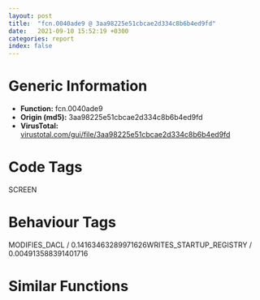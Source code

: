 ```yaml
---
layout: post
title:  "fcn.0040ade9 @ 3aa98225e51cbcae2d334c8b6b4ed9fd"
date:   2021-09-10 15:52:19 +0300
categories: report
index: false
---
```


# Generic Information
- **Function:** fcn.0040ade9
- **Origin (md5):** 3aa98225e51cbcae2d334c8b6b4ed9fd
- **VirusTotal:** [virustotal.com/gui/file/3aa98225e51cbcae2d334c8b6b4ed9fd][virustotal_ref]

# Code Tags
<span class="tag" id="SCREEN">SCREEN</span>


# Behaviour Tags
<span class="bhv-tag" id="MODIFIES_DACL">MODIFIES_DACL / 0.14163463289971626</span><span class="bhv-tag" id="WRITES_STARTUP_REGISTRY">WRITES_STARTUP_REGISTRY / 0.004913588391401716</span>

# Similar Functions
<script type="text/javascript" src="https://www.gstatic.com/charts/loader.js"></script>
<script type="text/javascript">

    google.charts.load('current', {'packages':['corechart']});
    google.charts.setOnLoadCallback(drawChart);

    function drawChart() {
    var data = new google.visualization.DataTable();
        data.addColumn('number', 'X');
        data.addColumn('number', 'Y');
        data.addColumn({type: 'string', role: 'tooltip', 'p': {'html': true}});
        data.addColumn({'type': 'string', 'role': 'style'});
        
        data.addRows([
    [74.54633331298828, 23.32878875732422, '<b><a href="/report/fcn.0040ade9@3aa98225e51cbcae2d334c8b6b4ed9fd">fcn.0040ade9</a><br>@3aa98225e51cbcae2d334c8b6b4ed9fd</b><br>push ebp<br>mov ebp, esp<br>sub esp, 0x6c<br>mov eax, dword[0x475084]<br>xor eax, ebp<br>mov dword[ebp-4], eax<br>push ebx<br>push esi<br>push edi<br>mov edi, dword[sym.imp.USER32.dll_GetWindowLongW]<br>mov esi, ecx<br>push 0xfffffffffffffff0<br>push dword[esi]<br>mov dword[ebp-0x68], esi<br>call edi<br>mov ebx, dword[sym.imp.USER32.dll_GetParent]<br>mov dword[ebp-0x64], eax<br>and dword[ebp-0x64], 0x40000000<br>je 0x40ae25<br>push dword[esi]<br>call ebx<br>jmp 0x40ae2f<br>push 4<br>push dword[esi]<br>call dword[sym.imp.USER32.dll_GetWindow]<br>mov dword[ebp-0x60], eax<br>lea eax, [ebp-0x34]<br>push eax<br>push dword[esi]<br>call dword[sym.imp.USER32.dll_GetWindowRect]<br>cmp dword[ebp-0x64], 0<br>jne 0x40aeca<br>cmp dword[ebp-0x60], 0<br>je 0x40ae74<br>push 0xfffffffffffffff0<br>push dword[ebp-0x60]<br>call edi<br>test eax, 0x10000000<br>je 0x40ae63<br>test eax, 0x20000000<br>je 0x40ae67<br>and dword[ebp-0x60], 0<br>cmp dword[ebp-0x60], 0<br>je 0x40ae74<br>push 2<br>push dword[ebp-0x60]<br>jmp 0x40ae78<br>push 2<br>push dword[esi]<br>call dword[sym.imp.USER32.dll_MonitorFromWindow]<br>test eax, eax<br>jne 0x40ae89<br>xor eax, eax<br>jmp 0x40af6f<br>lea ecx, [ebp-0x5c]<br>push ecx<br>push eax<br>mov dword[ebp-0x5c], 0x28<br>call dword[sym.imp.USER32.dll_GetMonitorInfoW]<br>test eax, eax<br>je 0x40ae82<br>cmp dword[ebp-0x60], 0<br>lea esi, [ebp-0x48]<br>lea edi, [ebp-0x24]<br>movsd dword<br>movsd dword<br>movsd dword<br>movsd dword<br>jne 0x40aebb<br>lea esi, [ebp-0x48]<br>lea edi, [ebp-0x14]<br>movsd dword<br>movsd dword<br>movsd dword<br>movsd dword<br>jmp 0x40aef6<br>lea eax, [ebp-0x14]<br>push eax<br>push dword[ebp-0x60]<br>call dword[sym.imp.USER32.dll_GetWindowRect]<br>jmp 0x40aef6<br>push dword[esi]<br>call ebx<br>mov esi, dword[sym.imp.USER32.dll_GetClientRect]<br>mov edi, eax<br>lea eax, [ebp-0x24]<br>push eax<br>push edi<br>call esi<br>lea eax, [ebp-0x14]<br>push eax<br>push dword[ebp-0x60]<br>call esi<br>push 2<br>lea eax, [ebp-0x14]<br>push eax<br>push edi<br>push dword[ebp-0x60]<br>call dword[sym.imp.USER32.dll_MapWindowPoints]<br>mov eax, dword[ebp-0x14]<br>add eax, dword[ebp-0xc]<br>mov ecx, dword[ebp-0x2c]<br>sub ecx, dword[ebp-0x34]<br>cdq <br>sub eax, edx<br>mov edi, dword[ebp-0x28]<br>sub edi, dword[ebp-0x30]<br>mov esi, eax<br>mov eax, ecx<br>cdq <br>sub eax, edx<br>sar eax, 1<br>sar esi, 1<br>sub esi, eax<br>mov eax, dword[ebp-0x10]<br>add eax, dword[ebp-8]<br>cdq <br>sub eax, edx<br>mov ebx, eax<br>mov eax, edi<br>cdq <br>sub eax, edx<br>sar eax, 1<br>sar ebx, 1<br>sub ebx, eax<br>mov eax, dword[ebp-0x1c]<br>lea edx, [esi+ecx]<br>cmp edx, eax<br>jle 0x40af3c<br>sub eax, ecx<br>mov esi, eax<br>cmp esi, dword[ebp-0x24]<br>jge 0x40af44<br>mov esi, dword[ebp-0x24]<br>mov eax, dword[ebp-0x18]<br>lea ecx, [ebx+edi]<br>cmp ecx, eax<br>jle 0x40af52<br>sub eax, edi<br>mov ebx, eax<br>cmp ebx, dword[ebp-0x20]<br>jge 0x40af5a<br>mov ebx, dword[ebp-0x20]<br>mov eax, dword[ebp-0x68]<br>push 0x15<br>push 0xffffffffffffffff<br>push 0xffffffffffffffff<br>push ebx<br>push esi<br>push 0<br>push dword[eax]<br>call dword[sym.imp.USER32.dll_SetWindowPos]<br>mov ecx, dword[ebp-4]<br>pop edi<br>pop esi<br>xor ecx, ebp<br>pop ebx<br>call fcn.00410b3d<br>leave <br>ret <br><eoc> ', 'point { fill-color: #e0440e; }'],
[139.66075134277344, -8.585735321044922, '<b><a href="/report/fcn.0040aed0@505be53c36227b94e2fcc406f247f6e5">fcn.0040aed0</a><br>@505be53c36227b94e2fcc406f247f6e5</b><br>push ebp<br>mov ebp, esp<br>sub esp, 0x68<br>mov eax, dword[0x47d084]<br>xor eax, ebp<br>mov dword[ebp-4], eax<br>push ebx<br>push esi<br>push edi<br>mov edi, dword[sym.imp.USER32.dll_GetWindowLongW]<br>mov esi, ecx<br>push 0xfffffffffffffff0<br>push dword[esi]<br>mov dword[ebp-0x68], esi<br>call edi<br>mov ebx, dword[sym.imp.USER32.dll_GetParent]<br>mov dword[ebp-0x64], eax<br>and dword[ebp-0x64], 0x40000000<br>je 0x40af0c<br>push dword[esi]<br>call ebx<br>jmp 0x40af16<br>push 4<br>push dword[esi]<br>call dword[sym.imp.USER32.dll_GetWindow]<br>mov dword[ebp-0x60], eax<br>lea eax, [ebp-0x34]<br>push eax<br>push dword[esi]<br>call dword[sym.imp.USER32.dll_GetWindowRect]<br>cmp dword[ebp-0x64], 0<br>jne 0x40afb1<br>cmp dword[ebp-0x60], 0<br>je 0x40af5b<br>push 0xfffffffffffffff0<br>push dword[ebp-0x60]<br>call edi<br>test eax, 0x10000000<br>je 0x40af4a<br>test eax, 0x20000000<br>je 0x40af4e<br>and dword[ebp-0x60], 0<br>cmp dword[ebp-0x60], 0<br>je 0x40af5b<br>push 2<br>push dword[ebp-0x60]<br>jmp 0x40af5f<br>push 2<br>push dword[esi]<br>call dword[sym.imp.USER32.dll_MonitorFromWindow]<br>test eax, eax<br>jne 0x40af70<br>xor eax, eax<br>jmp 0x40b056<br>lea ecx, [ebp-0x5c]<br>push ecx<br>push eax<br>mov dword[ebp-0x5c], 0x28<br>call dword[sym.imp.USER32.dll_GetMonitorInfoW]<br>test eax, eax<br>je 0x40af69<br>cmp dword[ebp-0x60], 0<br>lea esi, [ebp-0x48]<br>lea edi, [ebp-0x24]<br>movsd dword<br>movsd dword<br>movsd dword<br>movsd dword<br>jne 0x40afa2<br>lea esi, [ebp-0x48]<br>lea edi, [ebp-0x14]<br>movsd dword<br>movsd dword<br>movsd dword<br>movsd dword<br>jmp 0x40afdd<br>lea eax, [ebp-0x14]<br>push eax<br>push dword[ebp-0x60]<br>call dword[sym.imp.USER32.dll_GetWindowRect]<br>jmp 0x40afdd<br>push dword[esi]<br>call ebx<br>mov esi, dword[sym.imp.USER32.dll_GetClientRect]<br>mov edi, eax<br>lea eax, [ebp-0x24]<br>push eax<br>push edi<br>call esi<br>lea eax, [ebp-0x14]<br>push eax<br>push dword[ebp-0x60]<br>call esi<br>push 2<br>lea eax, [ebp-0x14]<br>push eax<br>push edi<br>push dword[ebp-0x60]<br>call dword[sym.imp.USER32.dll_MapWindowPoints]<br>mov eax, dword[ebp-0x14]<br>add eax, dword[ebp-0xc]<br>mov ecx, dword[ebp-0x2c]<br>sub ecx, dword[ebp-0x34]<br>cdq <br>sub eax, edx<br>mov edi, dword[ebp-0x28]<br>sub edi, dword[ebp-0x30]<br>mov esi, eax<br>mov eax, ecx<br>cdq <br>sub eax, edx<br>sar eax, 1<br>sar esi, 1<br>sub esi, eax<br>mov eax, dword[ebp-0x10]<br>add eax, dword[ebp-8]<br>cdq <br>sub eax, edx<br>mov ebx, eax<br>mov eax, edi<br>cdq <br>sub eax, edx<br>sar eax, 1<br>sar ebx, 1<br>sub ebx, eax<br>mov eax, dword[ebp-0x1c]<br>lea edx, [esi+ecx]<br>cmp edx, eax<br>jle 0x40b023<br>sub eax, ecx<br>mov esi, eax<br>cmp esi, dword[ebp-0x24]<br>jge 0x40b02b<br>mov esi, dword[ebp-0x24]<br>mov eax, dword[ebp-0x18]<br>lea ecx, [ebx+edi]<br>cmp ecx, eax<br>jle 0x40b039<br>sub eax, edi<br>mov ebx, eax<br>cmp ebx, dword[ebp-0x20]<br>jge 0x40b041<br>mov ebx, dword[ebp-0x20]<br>mov eax, dword[ebp-0x68]<br>push 0x15<br>push 0xffffffffffffffff<br>push 0xffffffffffffffff<br>push ebx<br>push esi<br>push 0<br>push dword[eax]<br>call dword[sym.imp.USER32.dll_SetWindowPos]<br>mov ecx, dword[ebp-4]<br>pop edi<br>pop esi<br>xor ecx, ebp<br>pop ebx<br>call fcn.00410ea3<br>leave <br>ret <br><eoc> ', 'null'],
[59.535831451416016, -41.82966613769531, '<b><a href="/report/fcn.0040ade9@146b14fc12cf789043a79d4f548a23bf">fcn.0040ade9</a><br>@146b14fc12cf789043a79d4f548a23bf</b><br>push ebp<br>mov ebp, esp<br>sub esp, 0x6c<br>mov eax, dword[0x475084]<br>xor eax, ebp<br>mov dword[ebp-4], eax<br>push ebx<br>push esi<br>push edi<br>mov edi, dword[sym.imp.USER32.dll_GetWindowLongW]<br>mov esi, ecx<br>push 0xfffffffffffffff0<br>push dword[esi]<br>mov dword[ebp-0x68], esi<br>call edi<br>mov ebx, dword[sym.imp.USER32.dll_GetParent]<br>mov dword[ebp-0x64], eax<br>and dword[ebp-0x64], 0x40000000<br>je 0x40ae25<br>push dword[esi]<br>call ebx<br>jmp 0x40ae2f<br>push 4<br>push dword[esi]<br>call dword[sym.imp.USER32.dll_GetWindow]<br>mov dword[ebp-0x60], eax<br>lea eax, [ebp-0x34]<br>push eax<br>push dword[esi]<br>call dword[sym.imp.USER32.dll_GetWindowRect]<br>cmp dword[ebp-0x64], 0<br>jne 0x40aeca<br>cmp dword[ebp-0x60], 0<br>je 0x40ae74<br>push 0xfffffffffffffff0<br>push dword[ebp-0x60]<br>call edi<br>test eax, 0x10000000<br>je 0x40ae63<br>test eax, 0x20000000<br>je 0x40ae67<br>and dword[ebp-0x60], 0<br>cmp dword[ebp-0x60], 0<br>je 0x40ae74<br>push 2<br>push dword[ebp-0x60]<br>jmp 0x40ae78<br>push 2<br>push dword[esi]<br>call dword[sym.imp.USER32.dll_MonitorFromWindow]<br>test eax, eax<br>jne 0x40ae89<br>xor eax, eax<br>jmp 0x40af6f<br>lea ecx, [ebp-0x5c]<br>push ecx<br>push eax<br>mov dword[ebp-0x5c], 0x28<br>call dword[sym.imp.USER32.dll_GetMonitorInfoW]<br>test eax, eax<br>je 0x40ae82<br>cmp dword[ebp-0x60], 0<br>lea esi, [ebp-0x48]<br>lea edi, [ebp-0x24]<br>movsd dword<br>movsd dword<br>movsd dword<br>movsd dword<br>jne 0x40aebb<br>lea esi, [ebp-0x48]<br>lea edi, [ebp-0x14]<br>movsd dword<br>movsd dword<br>movsd dword<br>movsd dword<br>jmp 0x40aef6<br>lea eax, [ebp-0x14]<br>push eax<br>push dword[ebp-0x60]<br>call dword[sym.imp.USER32.dll_GetWindowRect]<br>jmp 0x40aef6<br>push dword[esi]<br>call ebx<br>mov esi, dword[sym.imp.USER32.dll_GetClientRect]<br>mov edi, eax<br>lea eax, [ebp-0x24]<br>push eax<br>push edi<br>call esi<br>lea eax, [ebp-0x14]<br>push eax<br>push dword[ebp-0x60]<br>call esi<br>push 2<br>lea eax, [ebp-0x14]<br>push eax<br>push edi<br>push dword[ebp-0x60]<br>call dword[sym.imp.USER32.dll_MapWindowPoints]<br>mov eax, dword[ebp-0x14]<br>add eax, dword[ebp-0xc]<br>mov ecx, dword[ebp-0x2c]<br>sub ecx, dword[ebp-0x34]<br>cdq <br>sub eax, edx<br>mov edi, dword[ebp-0x28]<br>sub edi, dword[ebp-0x30]<br>mov esi, eax<br>mov eax, ecx<br>cdq <br>sub eax, edx<br>sar eax, 1<br>sar esi, 1<br>sub esi, eax<br>mov eax, dword[ebp-0x10]<br>add eax, dword[ebp-8]<br>cdq <br>sub eax, edx<br>mov ebx, eax<br>mov eax, edi<br>cdq <br>sub eax, edx<br>sar eax, 1<br>sar ebx, 1<br>sub ebx, eax<br>mov eax, dword[ebp-0x1c]<br>lea edx, [esi+ecx]<br>cmp edx, eax<br>jle 0x40af3c<br>sub eax, ecx<br>mov esi, eax<br>cmp esi, dword[ebp-0x24]<br>jge 0x40af44<br>mov esi, dword[ebp-0x24]<br>mov eax, dword[ebp-0x18]<br>lea ecx, [ebx+edi]<br>cmp ecx, eax<br>jle 0x40af52<br>sub eax, edi<br>mov ebx, eax<br>cmp ebx, dword[ebp-0x20]<br>jge 0x40af5a<br>mov ebx, dword[ebp-0x20]<br>mov eax, dword[ebp-0x68]<br>push 0x15<br>push 0xffffffffffffffff<br>push 0xffffffffffffffff<br>push ebx<br>push esi<br>push 0<br>push dword[eax]<br>call dword[sym.imp.USER32.dll_SetWindowPos]<br>mov ecx, dword[ebp-4]<br>pop edi<br>pop esi<br>xor ecx, ebp<br>pop ebx<br>call fcn.00410b3d<br>leave <br>ret <br><eoc> ', 'null'],
[-22.65073013305664, -134.66082763671875, '<b><a href="/report/fcn.0040bf65@f5b8476c36459986b226c45654aeb016">fcn.0040bf65</a><br>@f5b8476c36459986b226c45654aeb016</b><br>push ebp<br>mov ebp, esp<br>sub esp, 0x68<br>mov eax, dword[0x47e084]<br>xor eax, ebp<br>mov dword[ebp-4], eax<br>push ebx<br>push esi<br>push edi<br>mov edi, dword[sym.imp.USER32.dll_GetWindowLongW]<br>mov esi, ecx<br>push 0xfffffffffffffff0<br>push dword[esi]<br>mov dword[ebp-0x68], esi<br>call edi<br>mov ebx, dword[sym.imp.USER32.dll_GetParent]<br>mov dword[ebp-0x64], eax<br>and dword[ebp-0x64], 0x40000000<br>je 0x40bfa1<br>push dword[esi]<br>call ebx<br>jmp 0x40bfab<br>push 4<br>push dword[esi]<br>call dword[sym.imp.USER32.dll_GetWindow]<br>mov dword[ebp-0x60], eax<br>lea eax, [ebp-0x34]<br>push eax<br>push dword[esi]<br>call dword[sym.imp.USER32.dll_GetWindowRect]<br>cmp dword[ebp-0x64], 0<br>jne 0x40c046<br>cmp dword[ebp-0x60], 0<br>je 0x40bff0<br>push 0xfffffffffffffff0<br>push dword[ebp-0x60]<br>call edi<br>test eax, 0x10000000<br>je 0x40bfdf<br>test eax, 0x20000000<br>je 0x40bfe3<br>and dword[ebp-0x60], 0<br>cmp dword[ebp-0x60], 0<br>je 0x40bff0<br>push 2<br>push dword[ebp-0x60]<br>jmp 0x40bff4<br>push 2<br>push dword[esi]<br>call dword[sym.imp.USER32.dll_MonitorFromWindow]<br>test eax, eax<br>jne 0x40c005<br>xor eax, eax<br>jmp 0x40c0eb<br>lea ecx, [ebp-0x5c]<br>push ecx<br>push eax<br>mov dword[ebp-0x5c], 0x28<br>call dword[sym.imp.USER32.dll_GetMonitorInfoW]<br>test eax, eax<br>je 0x40bffe<br>cmp dword[ebp-0x60], 0<br>lea esi, [ebp-0x48]<br>lea edi, [ebp-0x24]<br>movsd dword<br>movsd dword<br>movsd dword<br>movsd dword<br>jne 0x40c037<br>lea esi, [ebp-0x48]<br>lea edi, [ebp-0x14]<br>movsd dword<br>movsd dword<br>movsd dword<br>movsd dword<br>jmp 0x40c072<br>lea eax, [ebp-0x14]<br>push eax<br>push dword[ebp-0x60]<br>call dword[sym.imp.USER32.dll_GetWindowRect]<br>jmp 0x40c072<br>push dword[esi]<br>call ebx<br>mov esi, dword[sym.imp.USER32.dll_GetClientRect]<br>mov edi, eax<br>lea eax, [ebp-0x24]<br>push eax<br>push edi<br>call esi<br>lea eax, [ebp-0x14]<br>push eax<br>push dword[ebp-0x60]<br>call esi<br>push 2<br>lea eax, [ebp-0x14]<br>push eax<br>push edi<br>push dword[ebp-0x60]<br>call dword[sym.imp.USER32.dll_MapWindowPoints]<br>mov eax, dword[ebp-0x14]<br>add eax, dword[ebp-0xc]<br>mov ecx, dword[ebp-0x2c]<br>sub ecx, dword[ebp-0x34]<br>cdq <br>sub eax, edx<br>mov edi, dword[ebp-0x28]<br>sub edi, dword[ebp-0x30]<br>mov esi, eax<br>mov eax, ecx<br>cdq <br>sub eax, edx<br>sar eax, 1<br>sar esi, 1<br>sub esi, eax<br>mov eax, dword[ebp-0x10]<br>add eax, dword[ebp-8]<br>cdq <br>sub eax, edx<br>mov ebx, eax<br>mov eax, edi<br>cdq <br>sub eax, edx<br>sar eax, 1<br>sar ebx, 1<br>sub ebx, eax<br>mov eax, dword[ebp-0x1c]<br>lea edx, [esi+ecx]<br>cmp edx, eax<br>jle 0x40c0b8<br>sub eax, ecx<br>mov esi, eax<br>cmp esi, dword[ebp-0x24]<br>jge 0x40c0c0<br>mov esi, dword[ebp-0x24]<br>mov eax, dword[ebp-0x18]<br>lea ecx, [ebx+edi]<br>cmp ecx, eax<br>jle 0x40c0ce<br>sub eax, edi<br>mov ebx, eax<br>cmp ebx, dword[ebp-0x20]<br>jge 0x40c0d6<br>mov ebx, dword[ebp-0x20]<br>mov eax, dword[ebp-0x68]<br>push 0x15<br>push 0xffffffffffffffff<br>push 0xffffffffffffffff<br>push ebx<br>push esi<br>push 0<br>push dword[eax]<br>call dword[sym.imp.USER32.dll_SetWindowPos]<br>mov ecx, dword[ebp-4]<br>pop edi<br>pop esi<br>xor ecx, ebp<br>pop ebx<br>call fcn.004121cb<br>leave <br>ret <br><eoc> ', 'null'],
[8.553332328796387, 3.8281900882720947, '<b><a href="/report/fcn.0040aed0@96a869ae624ddb4834a1d5a829f85469">fcn.0040aed0</a><br>@96a869ae624ddb4834a1d5a829f85469</b><br>push ebp<br>mov ebp, esp<br>sub esp, 0x68<br>mov eax, dword[0x47d084]<br>xor eax, ebp<br>mov dword[ebp-4], eax<br>push ebx<br>push esi<br>push edi<br>mov edi, dword[sym.imp.USER32.dll_GetWindowLongW]<br>mov esi, ecx<br>push 0xfffffffffffffff0<br>push dword[esi]<br>mov dword[ebp-0x68], esi<br>call edi<br>mov ebx, dword[sym.imp.USER32.dll_GetParent]<br>mov dword[ebp-0x64], eax<br>and dword[ebp-0x64], 0x40000000<br>je 0x40af0c<br>push dword[esi]<br>call ebx<br>jmp 0x40af16<br>push 4<br>push dword[esi]<br>call dword[sym.imp.USER32.dll_GetWindow]<br>mov dword[ebp-0x60], eax<br>lea eax, [ebp-0x34]<br>push eax<br>push dword[esi]<br>call dword[sym.imp.USER32.dll_GetWindowRect]<br>cmp dword[ebp-0x64], 0<br>jne 0x40afb1<br>cmp dword[ebp-0x60], 0<br>je 0x40af5b<br>push 0xfffffffffffffff0<br>push dword[ebp-0x60]<br>call edi<br>test eax, 0x10000000<br>je 0x40af4a<br>test eax, 0x20000000<br>je 0x40af4e<br>and dword[ebp-0x60], 0<br>cmp dword[ebp-0x60], 0<br>je 0x40af5b<br>push 2<br>push dword[ebp-0x60]<br>jmp 0x40af5f<br>push 2<br>push dword[esi]<br>call dword[sym.imp.USER32.dll_MonitorFromWindow]<br>test eax, eax<br>jne 0x40af70<br>xor eax, eax<br>jmp 0x40b056<br>lea ecx, [ebp-0x5c]<br>push ecx<br>push eax<br>mov dword[ebp-0x5c], 0x28<br>call dword[sym.imp.USER32.dll_GetMonitorInfoW]<br>test eax, eax<br>je 0x40af69<br>cmp dword[ebp-0x60], 0<br>lea esi, [ebp-0x48]<br>lea edi, [ebp-0x24]<br>movsd dword<br>movsd dword<br>movsd dword<br>movsd dword<br>jne 0x40afa2<br>lea esi, [ebp-0x48]<br>lea edi, [ebp-0x14]<br>movsd dword<br>movsd dword<br>movsd dword<br>movsd dword<br>jmp 0x40afdd<br>lea eax, [ebp-0x14]<br>push eax<br>push dword[ebp-0x60]<br>call dword[sym.imp.USER32.dll_GetWindowRect]<br>jmp 0x40afdd<br>push dword[esi]<br>call ebx<br>mov esi, dword[sym.imp.USER32.dll_GetClientRect]<br>mov edi, eax<br>lea eax, [ebp-0x24]<br>push eax<br>push edi<br>call esi<br>lea eax, [ebp-0x14]<br>push eax<br>push dword[ebp-0x60]<br>call esi<br>push 2<br>lea eax, [ebp-0x14]<br>push eax<br>push edi<br>push dword[ebp-0x60]<br>call dword[sym.imp.USER32.dll_MapWindowPoints]<br>mov eax, dword[ebp-0x14]<br>add eax, dword[ebp-0xc]<br>mov ecx, dword[ebp-0x2c]<br>sub ecx, dword[ebp-0x34]<br>cdq <br>sub eax, edx<br>mov edi, dword[ebp-0x28]<br>sub edi, dword[ebp-0x30]<br>mov esi, eax<br>mov eax, ecx<br>cdq <br>sub eax, edx<br>sar eax, 1<br>sar esi, 1<br>sub esi, eax<br>mov eax, dword[ebp-0x10]<br>add eax, dword[ebp-8]<br>cdq <br>sub eax, edx<br>mov ebx, eax<br>mov eax, edi<br>cdq <br>sub eax, edx<br>sar eax, 1<br>sar ebx, 1<br>sub ebx, eax<br>mov eax, dword[ebp-0x1c]<br>lea edx, [esi+ecx]<br>cmp edx, eax<br>jle 0x40b023<br>sub eax, ecx<br>mov esi, eax<br>cmp esi, dword[ebp-0x24]<br>jge 0x40b02b<br>mov esi, dword[ebp-0x24]<br>mov eax, dword[ebp-0x18]<br>lea ecx, [ebx+edi]<br>cmp ecx, eax<br>jle 0x40b039<br>sub eax, edi<br>mov ebx, eax<br>cmp ebx, dword[ebp-0x20]<br>jge 0x40b041<br>mov ebx, dword[ebp-0x20]<br>mov eax, dword[ebp-0x68]<br>push 0x15<br>push 0xffffffffffffffff<br>push 0xffffffffffffffff<br>push ebx<br>push esi<br>push 0<br>push dword[eax]<br>call dword[sym.imp.USER32.dll_SetWindowPos]<br>mov ecx, dword[ebp-4]<br>pop edi<br>pop esi<br>xor ecx, ebp<br>pop ebx<br>call fcn.00410ea3<br>leave <br>ret <br><eoc> ', 'null'],
[-6.829407215118408, -61.89582824707031, '<b><a href="/report/fcn.0040ade9@a314f14b11fc4f772a3e30c11b5cb1d4">fcn.0040ade9</a><br>@a314f14b11fc4f772a3e30c11b5cb1d4</b><br>push ebp<br>mov ebp, esp<br>sub esp, 0x6c<br>mov eax, dword[0x475084]<br>xor eax, ebp<br>mov dword[ebp-4], eax<br>push ebx<br>push esi<br>push edi<br>mov edi, dword[sym.imp.USER32.dll_GetWindowLongW]<br>mov esi, ecx<br>push 0xfffffffffffffff0<br>push dword[esi]<br>mov dword[ebp-0x68], esi<br>call edi<br>mov ebx, dword[sym.imp.USER32.dll_GetParent]<br>mov dword[ebp-0x64], eax<br>and dword[ebp-0x64], 0x40000000<br>je 0x40ae25<br>push dword[esi]<br>call ebx<br>jmp 0x40ae2f<br>push 4<br>push dword[esi]<br>call dword[sym.imp.USER32.dll_GetWindow]<br>mov dword[ebp-0x60], eax<br>lea eax, [ebp-0x34]<br>push eax<br>push dword[esi]<br>call dword[sym.imp.USER32.dll_GetWindowRect]<br>cmp dword[ebp-0x64], 0<br>jne 0x40aeca<br>cmp dword[ebp-0x60], 0<br>je 0x40ae74<br>push 0xfffffffffffffff0<br>push dword[ebp-0x60]<br>call edi<br>test eax, 0x10000000<br>je 0x40ae63<br>test eax, 0x20000000<br>je 0x40ae67<br>and dword[ebp-0x60], 0<br>cmp dword[ebp-0x60], 0<br>je 0x40ae74<br>push 2<br>push dword[ebp-0x60]<br>jmp 0x40ae78<br>push 2<br>push dword[esi]<br>call dword[sym.imp.USER32.dll_MonitorFromWindow]<br>test eax, eax<br>jne 0x40ae89<br>xor eax, eax<br>jmp 0x40af6f<br>lea ecx, [ebp-0x5c]<br>push ecx<br>push eax<br>mov dword[ebp-0x5c], 0x28<br>call dword[sym.imp.USER32.dll_GetMonitorInfoW]<br>test eax, eax<br>je 0x40ae82<br>cmp dword[ebp-0x60], 0<br>lea esi, [ebp-0x48]<br>lea edi, [ebp-0x24]<br>movsd dword<br>movsd dword<br>movsd dword<br>movsd dword<br>jne 0x40aebb<br>lea esi, [ebp-0x48]<br>lea edi, [ebp-0x14]<br>movsd dword<br>movsd dword<br>movsd dword<br>movsd dword<br>jmp 0x40aef6<br>lea eax, [ebp-0x14]<br>push eax<br>push dword[ebp-0x60]<br>call dword[sym.imp.USER32.dll_GetWindowRect]<br>jmp 0x40aef6<br>push dword[esi]<br>call ebx<br>mov esi, dword[sym.imp.USER32.dll_GetClientRect]<br>mov edi, eax<br>lea eax, [ebp-0x24]<br>push eax<br>push edi<br>call esi<br>lea eax, [ebp-0x14]<br>push eax<br>push dword[ebp-0x60]<br>call esi<br>push 2<br>lea eax, [ebp-0x14]<br>push eax<br>push edi<br>push dword[ebp-0x60]<br>call dword[sym.imp.USER32.dll_MapWindowPoints]<br>mov eax, dword[ebp-0x14]<br>add eax, dword[ebp-0xc]<br>mov ecx, dword[ebp-0x2c]<br>sub ecx, dword[ebp-0x34]<br>cdq <br>sub eax, edx<br>mov edi, dword[ebp-0x28]<br>sub edi, dword[ebp-0x30]<br>mov esi, eax<br>mov eax, ecx<br>cdq <br>sub eax, edx<br>sar eax, 1<br>sar esi, 1<br>sub esi, eax<br>mov eax, dword[ebp-0x10]<br>add eax, dword[ebp-8]<br>cdq <br>sub eax, edx<br>mov ebx, eax<br>mov eax, edi<br>cdq <br>sub eax, edx<br>sar eax, 1<br>sar ebx, 1<br>sub ebx, eax<br>mov eax, dword[ebp-0x1c]<br>lea edx, [esi+ecx]<br>cmp edx, eax<br>jle 0x40af3c<br>sub eax, ecx<br>mov esi, eax<br>cmp esi, dword[ebp-0x24]<br>jge 0x40af44<br>mov esi, dword[ebp-0x24]<br>mov eax, dword[ebp-0x18]<br>lea ecx, [ebx+edi]<br>cmp ecx, eax<br>jle 0x40af52<br>sub eax, edi<br>mov ebx, eax<br>cmp ebx, dword[ebp-0x20]<br>jge 0x40af5a<br>mov ebx, dword[ebp-0x20]<br>mov eax, dword[ebp-0x68]<br>push 0x15<br>push 0xffffffffffffffff<br>push 0xffffffffffffffff<br>push ebx<br>push esi<br>push 0<br>push dword[eax]<br>call dword[sym.imp.USER32.dll_SetWindowPos]<br>mov ecx, dword[ebp-4]<br>pop edi<br>pop esi<br>xor ecx, ebp<br>pop ebx<br>call fcn.00410b3d<br>leave <br>ret <br><eoc> ', 'null'],
[50.44302749633789, -116.26524353027344, '<b><a href="/report/fcn.0040ade9@3d7f25d788af3e7f7707a736ac852465">fcn.0040ade9</a><br>@3d7f25d788af3e7f7707a736ac852465</b><br>push ebp<br>mov ebp, esp<br>sub esp, 0x6c<br>mov eax, dword[0x475084]<br>xor eax, ebp<br>mov dword[ebp-4], eax<br>push ebx<br>push esi<br>push edi<br>mov edi, dword[sym.imp.USER32.dll_GetWindowLongW]<br>mov esi, ecx<br>push 0xfffffffffffffff0<br>push dword[esi]<br>mov dword[ebp-0x68], esi<br>call edi<br>mov ebx, dword[sym.imp.USER32.dll_GetParent]<br>mov dword[ebp-0x64], eax<br>and dword[ebp-0x64], 0x40000000<br>je 0x40ae25<br>push dword[esi]<br>call ebx<br>jmp 0x40ae2f<br>push 4<br>push dword[esi]<br>call dword[sym.imp.USER32.dll_GetWindow]<br>mov dword[ebp-0x60], eax<br>lea eax, [ebp-0x34]<br>push eax<br>push dword[esi]<br>call dword[sym.imp.USER32.dll_GetWindowRect]<br>cmp dword[ebp-0x64], 0<br>jne 0x40aeca<br>cmp dword[ebp-0x60], 0<br>je 0x40ae74<br>push 0xfffffffffffffff0<br>push dword[ebp-0x60]<br>call edi<br>test eax, 0x10000000<br>je 0x40ae63<br>test eax, 0x20000000<br>je 0x40ae67<br>and dword[ebp-0x60], 0<br>cmp dword[ebp-0x60], 0<br>je 0x40ae74<br>push 2<br>push dword[ebp-0x60]<br>jmp 0x40ae78<br>push 2<br>push dword[esi]<br>call dword[sym.imp.USER32.dll_MonitorFromWindow]<br>test eax, eax<br>jne 0x40ae89<br>xor eax, eax<br>jmp 0x40af6f<br>lea ecx, [ebp-0x5c]<br>push ecx<br>push eax<br>mov dword[ebp-0x5c], 0x28<br>call dword[sym.imp.USER32.dll_GetMonitorInfoW]<br>test eax, eax<br>je 0x40ae82<br>cmp dword[ebp-0x60], 0<br>lea esi, [ebp-0x48]<br>lea edi, [ebp-0x24]<br>movsd dword<br>movsd dword<br>movsd dword<br>movsd dword<br>jne 0x40aebb<br>lea esi, [ebp-0x48]<br>lea edi, [ebp-0x14]<br>movsd dword<br>movsd dword<br>movsd dword<br>movsd dword<br>jmp 0x40aef6<br>lea eax, [ebp-0x14]<br>push eax<br>push dword[ebp-0x60]<br>call dword[sym.imp.USER32.dll_GetWindowRect]<br>jmp 0x40aef6<br>push dword[esi]<br>call ebx<br>mov esi, dword[sym.imp.USER32.dll_GetClientRect]<br>mov edi, eax<br>lea eax, [ebp-0x24]<br>push eax<br>push edi<br>call esi<br>lea eax, [ebp-0x14]<br>push eax<br>push dword[ebp-0x60]<br>call esi<br>push 2<br>lea eax, [ebp-0x14]<br>push eax<br>push edi<br>push dword[ebp-0x60]<br>call dword[sym.imp.USER32.dll_MapWindowPoints]<br>mov eax, dword[ebp-0x14]<br>add eax, dword[ebp-0xc]<br>mov ecx, dword[ebp-0x2c]<br>sub ecx, dword[ebp-0x34]<br>cdq <br>sub eax, edx<br>mov edi, dword[ebp-0x28]<br>sub edi, dword[ebp-0x30]<br>mov esi, eax<br>mov eax, ecx<br>cdq <br>sub eax, edx<br>sar eax, 1<br>sar esi, 1<br>sub esi, eax<br>mov eax, dword[ebp-0x10]<br>add eax, dword[ebp-8]<br>cdq <br>sub eax, edx<br>mov ebx, eax<br>mov eax, edi<br>cdq <br>sub eax, edx<br>sar eax, 1<br>sar ebx, 1<br>sub ebx, eax<br>mov eax, dword[ebp-0x1c]<br>lea edx, [esi+ecx]<br>cmp edx, eax<br>jle 0x40af3c<br>sub eax, ecx<br>mov esi, eax<br>cmp esi, dword[ebp-0x24]<br>jge 0x40af44<br>mov esi, dword[ebp-0x24]<br>mov eax, dword[ebp-0x18]<br>lea ecx, [ebx+edi]<br>cmp ecx, eax<br>jle 0x40af52<br>sub eax, edi<br>mov ebx, eax<br>cmp ebx, dword[ebp-0x20]<br>jge 0x40af5a<br>mov ebx, dword[ebp-0x20]<br>mov eax, dword[ebp-0x68]<br>push 0x15<br>push 0xffffffffffffffff<br>push 0xffffffffffffffff<br>push ebx<br>push esi<br>push 0<br>push dword[eax]<br>call dword[sym.imp.USER32.dll_SetWindowPos]<br>mov ecx, dword[ebp-4]<br>pop edi<br>pop esi<br>xor ecx, ebp<br>pop ebx<br>call fcn.00410b3d<br>leave <br>ret <br><eoc> ', 'null'],
[-79.63156127929688, 112.68389129638672, '<b><a href="/report/fcn.0040aed0@c077742bdc6d4f2c0ca7d0e2a6a94acf">fcn.0040aed0</a><br>@c077742bdc6d4f2c0ca7d0e2a6a94acf</b><br>push ebp<br>mov ebp, esp<br>sub esp, 0x68<br>mov eax, dword[0x47d084]<br>xor eax, ebp<br>mov dword[ebp-4], eax<br>push ebx<br>push esi<br>push edi<br>mov edi, dword[sym.imp.USER32.dll_GetWindowLongW]<br>mov esi, ecx<br>push 0xfffffffffffffff0<br>push dword[esi]<br>mov dword[ebp-0x68], esi<br>call edi<br>mov ebx, dword[sym.imp.USER32.dll_GetParent]<br>mov dword[ebp-0x64], eax<br>and dword[ebp-0x64], 0x40000000<br>je 0x40af0c<br>push dword[esi]<br>call ebx<br>jmp 0x40af16<br>push 4<br>push dword[esi]<br>call dword[sym.imp.USER32.dll_GetWindow]<br>mov dword[ebp-0x60], eax<br>lea eax, [ebp-0x34]<br>push eax<br>push dword[esi]<br>call dword[sym.imp.USER32.dll_GetWindowRect]<br>cmp dword[ebp-0x64], 0<br>jne 0x40afb1<br>cmp dword[ebp-0x60], 0<br>je 0x40af5b<br>push 0xfffffffffffffff0<br>push dword[ebp-0x60]<br>call edi<br>test eax, 0x10000000<br>je 0x40af4a<br>test eax, 0x20000000<br>je 0x40af4e<br>and dword[ebp-0x60], 0<br>cmp dword[ebp-0x60], 0<br>je 0x40af5b<br>push 2<br>push dword[ebp-0x60]<br>jmp 0x40af5f<br>push 2<br>push dword[esi]<br>call dword[sym.imp.USER32.dll_MonitorFromWindow]<br>test eax, eax<br>jne 0x40af70<br>xor eax, eax<br>jmp 0x40b056<br>lea ecx, [ebp-0x5c]<br>push ecx<br>push eax<br>mov dword[ebp-0x5c], 0x28<br>call dword[sym.imp.USER32.dll_GetMonitorInfoW]<br>test eax, eax<br>je 0x40af69<br>cmp dword[ebp-0x60], 0<br>lea esi, [ebp-0x48]<br>lea edi, [ebp-0x24]<br>movsd dword<br>movsd dword<br>movsd dword<br>movsd dword<br>jne 0x40afa2<br>lea esi, [ebp-0x48]<br>lea edi, [ebp-0x14]<br>movsd dword<br>movsd dword<br>movsd dword<br>movsd dword<br>jmp 0x40afdd<br>lea eax, [ebp-0x14]<br>push eax<br>push dword[ebp-0x60]<br>call dword[sym.imp.USER32.dll_GetWindowRect]<br>jmp 0x40afdd<br>push dword[esi]<br>call ebx<br>mov esi, dword[sym.imp.USER32.dll_GetClientRect]<br>mov edi, eax<br>lea eax, [ebp-0x24]<br>push eax<br>push edi<br>call esi<br>lea eax, [ebp-0x14]<br>push eax<br>push dword[ebp-0x60]<br>call esi<br>push 2<br>lea eax, [ebp-0x14]<br>push eax<br>push edi<br>push dword[ebp-0x60]<br>call dword[sym.imp.USER32.dll_MapWindowPoints]<br>mov eax, dword[ebp-0x14]<br>add eax, dword[ebp-0xc]<br>mov ecx, dword[ebp-0x2c]<br>sub ecx, dword[ebp-0x34]<br>cdq <br>sub eax, edx<br>mov edi, dword[ebp-0x28]<br>sub edi, dword[ebp-0x30]<br>mov esi, eax<br>mov eax, ecx<br>cdq <br>sub eax, edx<br>sar eax, 1<br>sar esi, 1<br>sub esi, eax<br>mov eax, dword[ebp-0x10]<br>add eax, dword[ebp-8]<br>cdq <br>sub eax, edx<br>mov ebx, eax<br>mov eax, edi<br>cdq <br>sub eax, edx<br>sar eax, 1<br>sar ebx, 1<br>sub ebx, eax<br>mov eax, dword[ebp-0x1c]<br>lea edx, [esi+ecx]<br>cmp edx, eax<br>jle 0x40b023<br>sub eax, ecx<br>mov esi, eax<br>cmp esi, dword[ebp-0x24]<br>jge 0x40b02b<br>mov esi, dword[ebp-0x24]<br>mov eax, dword[ebp-0x18]<br>lea ecx, [ebx+edi]<br>cmp ecx, eax<br>jle 0x40b039<br>sub eax, edi<br>mov ebx, eax<br>cmp ebx, dword[ebp-0x20]<br>jge 0x40b041<br>mov ebx, dword[ebp-0x20]<br>mov eax, dword[ebp-0x68]<br>push 0x15<br>push 0xffffffffffffffff<br>push 0xffffffffffffffff<br>push ebx<br>push esi<br>push 0<br>push dword[eax]<br>call dword[sym.imp.USER32.dll_SetWindowPos]<br>mov ecx, dword[ebp-4]<br>pop edi<br>pop esi<br>xor ecx, ebp<br>pop ebx<br>call fcn.00410ea3<br>leave <br>ret <br><eoc> ', 'null'],
[118.8528060913086, -82.14398193359375, '<b><a href="/report/fcn.0040ade9@7307643b343733b7fbd7b4b4fb482515">fcn.0040ade9</a><br>@7307643b343733b7fbd7b4b4fb482515</b><br>push ebp<br>mov ebp, esp<br>sub esp, 0x6c<br>mov eax, dword[0x475084]<br>xor eax, ebp<br>mov dword[ebp-4], eax<br>push ebx<br>push esi<br>push edi<br>mov edi, dword[sym.imp.USER32.dll_GetWindowLongW]<br>mov esi, ecx<br>push 0xfffffffffffffff0<br>push dword[esi]<br>mov dword[ebp-0x68], esi<br>call edi<br>mov ebx, dword[sym.imp.USER32.dll_GetParent]<br>mov dword[ebp-0x64], eax<br>and dword[ebp-0x64], 0x40000000<br>je 0x40ae25<br>push dword[esi]<br>call ebx<br>jmp 0x40ae2f<br>push 4<br>push dword[esi]<br>call dword[sym.imp.USER32.dll_GetWindow]<br>mov dword[ebp-0x60], eax<br>lea eax, [ebp-0x34]<br>push eax<br>push dword[esi]<br>call dword[sym.imp.USER32.dll_GetWindowRect]<br>cmp dword[ebp-0x64], 0<br>jne 0x40aeca<br>cmp dword[ebp-0x60], 0<br>je 0x40ae74<br>push 0xfffffffffffffff0<br>push dword[ebp-0x60]<br>call edi<br>test eax, 0x10000000<br>je 0x40ae63<br>test eax, 0x20000000<br>je 0x40ae67<br>and dword[ebp-0x60], 0<br>cmp dword[ebp-0x60], 0<br>je 0x40ae74<br>push 2<br>push dword[ebp-0x60]<br>jmp 0x40ae78<br>push 2<br>push dword[esi]<br>call dword[sym.imp.USER32.dll_MonitorFromWindow]<br>test eax, eax<br>jne 0x40ae89<br>xor eax, eax<br>jmp 0x40af6f<br>lea ecx, [ebp-0x5c]<br>push ecx<br>push eax<br>mov dword[ebp-0x5c], 0x28<br>call dword[sym.imp.USER32.dll_GetMonitorInfoW]<br>test eax, eax<br>je 0x40ae82<br>cmp dword[ebp-0x60], 0<br>lea esi, [ebp-0x48]<br>lea edi, [ebp-0x24]<br>movsd dword<br>movsd dword<br>movsd dword<br>movsd dword<br>jne 0x40aebb<br>lea esi, [ebp-0x48]<br>lea edi, [ebp-0x14]<br>movsd dword<br>movsd dword<br>movsd dword<br>movsd dword<br>jmp 0x40aef6<br>lea eax, [ebp-0x14]<br>push eax<br>push dword[ebp-0x60]<br>call dword[sym.imp.USER32.dll_GetWindowRect]<br>jmp 0x40aef6<br>push dword[esi]<br>call ebx<br>mov esi, dword[sym.imp.USER32.dll_GetClientRect]<br>mov edi, eax<br>lea eax, [ebp-0x24]<br>push eax<br>push edi<br>call esi<br>lea eax, [ebp-0x14]<br>push eax<br>push dword[ebp-0x60]<br>call esi<br>push 2<br>lea eax, [ebp-0x14]<br>push eax<br>push edi<br>push dword[ebp-0x60]<br>call dword[sym.imp.USER32.dll_MapWindowPoints]<br>mov eax, dword[ebp-0x14]<br>add eax, dword[ebp-0xc]<br>mov ecx, dword[ebp-0x2c]<br>sub ecx, dword[ebp-0x34]<br>cdq <br>sub eax, edx<br>mov edi, dword[ebp-0x28]<br>sub edi, dword[ebp-0x30]<br>mov esi, eax<br>mov eax, ecx<br>cdq <br>sub eax, edx<br>sar eax, 1<br>sar esi, 1<br>sub esi, eax<br>mov eax, dword[ebp-0x10]<br>add eax, dword[ebp-8]<br>cdq <br>sub eax, edx<br>mov ebx, eax<br>mov eax, edi<br>cdq <br>sub eax, edx<br>sar eax, 1<br>sar ebx, 1<br>sub ebx, eax<br>mov eax, dword[ebp-0x1c]<br>lea edx, [esi+ecx]<br>cmp edx, eax<br>jle 0x40af3c<br>sub eax, ecx<br>mov esi, eax<br>cmp esi, dword[ebp-0x24]<br>jge 0x40af44<br>mov esi, dword[ebp-0x24]<br>mov eax, dword[ebp-0x18]<br>lea ecx, [ebx+edi]<br>cmp ecx, eax<br>jle 0x40af52<br>sub eax, edi<br>mov ebx, eax<br>cmp ebx, dword[ebp-0x20]<br>jge 0x40af5a<br>mov ebx, dword[ebp-0x20]<br>mov eax, dword[ebp-0x68]<br>push 0x15<br>push 0xffffffffffffffff<br>push 0xffffffffffffffff<br>push ebx<br>push esi<br>push 0<br>push dword[eax]<br>call dword[sym.imp.USER32.dll_SetWindowPos]<br>mov ecx, dword[ebp-4]<br>pop edi<br>pop esi<br>xor ecx, ebp<br>pop ebx<br>call fcn.00410b3d<br>leave <br>ret <br><eoc> ', 'null'],
[-111.67786407470703, 43.70705795288086, '<b><a href="/report/fcn.0040ade9@b8b9cf6862b0d68d10750002e5baaf97">fcn.0040ade9</a><br>@b8b9cf6862b0d68d10750002e5baaf97</b><br>push ebp<br>mov ebp, esp<br>sub esp, 0x6c<br>mov eax, dword[0x475084]<br>xor eax, ebp<br>mov dword[ebp-4], eax<br>push ebx<br>push esi<br>push edi<br>mov edi, dword[sym.imp.USER32.dll_GetWindowLongW]<br>mov esi, ecx<br>push 0xfffffffffffffff0<br>push dword[esi]<br>mov dword[ebp-0x68], esi<br>call edi<br>mov ebx, dword[sym.imp.USER32.dll_GetParent]<br>mov dword[ebp-0x64], eax<br>and dword[ebp-0x64], 0x40000000<br>je 0x40ae25<br>push dword[esi]<br>call ebx<br>jmp 0x40ae2f<br>push 4<br>push dword[esi]<br>call dword[sym.imp.USER32.dll_GetWindow]<br>mov dword[ebp-0x60], eax<br>lea eax, [ebp-0x34]<br>push eax<br>push dword[esi]<br>call dword[sym.imp.USER32.dll_GetWindowRect]<br>cmp dword[ebp-0x64], 0<br>jne 0x40aeca<br>cmp dword[ebp-0x60], 0<br>je 0x40ae74<br>push 0xfffffffffffffff0<br>push dword[ebp-0x60]<br>call edi<br>test eax, 0x10000000<br>je 0x40ae63<br>test eax, 0x20000000<br>je 0x40ae67<br>and dword[ebp-0x60], 0<br>cmp dword[ebp-0x60], 0<br>je 0x40ae74<br>push 2<br>push dword[ebp-0x60]<br>jmp 0x40ae78<br>push 2<br>push dword[esi]<br>call dword[sym.imp.USER32.dll_MonitorFromWindow]<br>test eax, eax<br>jne 0x40ae89<br>xor eax, eax<br>jmp 0x40af6f<br>lea ecx, [ebp-0x5c]<br>push ecx<br>push eax<br>mov dword[ebp-0x5c], 0x28<br>call dword[sym.imp.USER32.dll_GetMonitorInfoW]<br>test eax, eax<br>je 0x40ae82<br>cmp dword[ebp-0x60], 0<br>lea esi, [ebp-0x48]<br>lea edi, [ebp-0x24]<br>movsd dword<br>movsd dword<br>movsd dword<br>movsd dword<br>jne 0x40aebb<br>lea esi, [ebp-0x48]<br>lea edi, [ebp-0x14]<br>movsd dword<br>movsd dword<br>movsd dword<br>movsd dword<br>jmp 0x40aef6<br>lea eax, [ebp-0x14]<br>push eax<br>push dword[ebp-0x60]<br>call dword[sym.imp.USER32.dll_GetWindowRect]<br>jmp 0x40aef6<br>push dword[esi]<br>call ebx<br>mov esi, dword[sym.imp.USER32.dll_GetClientRect]<br>mov edi, eax<br>lea eax, [ebp-0x24]<br>push eax<br>push edi<br>call esi<br>lea eax, [ebp-0x14]<br>push eax<br>push dword[ebp-0x60]<br>call esi<br>push 2<br>lea eax, [ebp-0x14]<br>push eax<br>push edi<br>push dword[ebp-0x60]<br>call dword[sym.imp.USER32.dll_MapWindowPoints]<br>mov eax, dword[ebp-0x14]<br>add eax, dword[ebp-0xc]<br>mov ecx, dword[ebp-0x2c]<br>sub ecx, dword[ebp-0x34]<br>cdq <br>sub eax, edx<br>mov edi, dword[ebp-0x28]<br>sub edi, dword[ebp-0x30]<br>mov esi, eax<br>mov eax, ecx<br>cdq <br>sub eax, edx<br>sar eax, 1<br>sar esi, 1<br>sub esi, eax<br>mov eax, dword[ebp-0x10]<br>add eax, dword[ebp-8]<br>cdq <br>sub eax, edx<br>mov ebx, eax<br>mov eax, edi<br>cdq <br>sub eax, edx<br>sar eax, 1<br>sar ebx, 1<br>sub ebx, eax<br>mov eax, dword[ebp-0x1c]<br>lea edx, [esi+ecx]<br>cmp edx, eax<br>jle 0x40af3c<br>sub eax, ecx<br>mov esi, eax<br>cmp esi, dword[ebp-0x24]<br>jge 0x40af44<br>mov esi, dword[ebp-0x24]<br>mov eax, dword[ebp-0x18]<br>lea ecx, [ebx+edi]<br>cmp ecx, eax<br>jle 0x40af52<br>sub eax, edi<br>mov ebx, eax<br>cmp ebx, dword[ebp-0x20]<br>jge 0x40af5a<br>mov ebx, dword[ebp-0x20]<br>mov eax, dword[ebp-0x68]<br>push 0x15<br>push 0xffffffffffffffff<br>push 0xffffffffffffffff<br>push ebx<br>push esi<br>push 0<br>push dword[eax]<br>call dword[sym.imp.USER32.dll_SetWindowPos]<br>mov ecx, dword[ebp-4]<br>pop edi<br>pop esi<br>xor ecx, ebp<br>pop ebx<br>call fcn.00410b3d<br>leave <br>ret <br><eoc> ', 'null'],
[28.31865692138672, 69.77135467529297, '<b><a href="/report/fcn.0040ade9@9571c7458fae91969aaed3955e433f49">fcn.0040ade9</a><br>@9571c7458fae91969aaed3955e433f49</b><br>push ebp<br>mov ebp, esp<br>sub esp, 0x6c<br>mov eax, dword[0x475084]<br>xor eax, ebp<br>mov dword[ebp-4], eax<br>push ebx<br>push esi<br>push edi<br>mov edi, dword[sym.imp.USER32.dll_GetWindowLongW]<br>mov esi, ecx<br>push 0xfffffffffffffff0<br>push dword[esi]<br>mov dword[ebp-0x68], esi<br>call edi<br>mov ebx, dword[sym.imp.USER32.dll_GetParent]<br>mov dword[ebp-0x64], eax<br>and dword[ebp-0x64], 0x40000000<br>je 0x40ae25<br>push dword[esi]<br>call ebx<br>jmp 0x40ae2f<br>push 4<br>push dword[esi]<br>call dword[sym.imp.USER32.dll_GetWindow]<br>mov dword[ebp-0x60], eax<br>lea eax, [ebp-0x34]<br>push eax<br>push dword[esi]<br>call dword[sym.imp.USER32.dll_GetWindowRect]<br>cmp dword[ebp-0x64], 0<br>jne 0x40aeca<br>cmp dword[ebp-0x60], 0<br>je 0x40ae74<br>push 0xfffffffffffffff0<br>push dword[ebp-0x60]<br>call edi<br>test eax, 0x10000000<br>je 0x40ae63<br>test eax, 0x20000000<br>je 0x40ae67<br>and dword[ebp-0x60], 0<br>cmp dword[ebp-0x60], 0<br>je 0x40ae74<br>push 2<br>push dword[ebp-0x60]<br>jmp 0x40ae78<br>push 2<br>push dword[esi]<br>call dword[sym.imp.USER32.dll_MonitorFromWindow]<br>test eax, eax<br>jne 0x40ae89<br>xor eax, eax<br>jmp 0x40af6f<br>lea ecx, [ebp-0x5c]<br>push ecx<br>push eax<br>mov dword[ebp-0x5c], 0x28<br>call dword[sym.imp.USER32.dll_GetMonitorInfoW]<br>test eax, eax<br>je 0x40ae82<br>cmp dword[ebp-0x60], 0<br>lea esi, [ebp-0x48]<br>lea edi, [ebp-0x24]<br>movsd dword<br>movsd dword<br>movsd dword<br>movsd dword<br>jne 0x40aebb<br>lea esi, [ebp-0x48]<br>lea edi, [ebp-0x14]<br>movsd dword<br>movsd dword<br>movsd dword<br>movsd dword<br>jmp 0x40aef6<br>lea eax, [ebp-0x14]<br>push eax<br>push dword[ebp-0x60]<br>call dword[sym.imp.USER32.dll_GetWindowRect]<br>jmp 0x40aef6<br>push dword[esi]<br>call ebx<br>mov esi, dword[sym.imp.USER32.dll_GetClientRect]<br>mov edi, eax<br>lea eax, [ebp-0x24]<br>push eax<br>push edi<br>call esi<br>lea eax, [ebp-0x14]<br>push eax<br>push dword[ebp-0x60]<br>call esi<br>push 2<br>lea eax, [ebp-0x14]<br>push eax<br>push edi<br>push dword[ebp-0x60]<br>call dword[sym.imp.USER32.dll_MapWindowPoints]<br>mov eax, dword[ebp-0x14]<br>add eax, dword[ebp-0xc]<br>mov ecx, dword[ebp-0x2c]<br>sub ecx, dword[ebp-0x34]<br>cdq <br>sub eax, edx<br>mov edi, dword[ebp-0x28]<br>sub edi, dword[ebp-0x30]<br>mov esi, eax<br>mov eax, ecx<br>cdq <br>sub eax, edx<br>sar eax, 1<br>sar esi, 1<br>sub esi, eax<br>mov eax, dword[ebp-0x10]<br>add eax, dword[ebp-8]<br>cdq <br>sub eax, edx<br>mov ebx, eax<br>mov eax, edi<br>cdq <br>sub eax, edx<br>sar eax, 1<br>sar ebx, 1<br>sub ebx, eax<br>mov eax, dword[ebp-0x1c]<br>lea edx, [esi+ecx]<br>cmp edx, eax<br>jle 0x40af3c<br>sub eax, ecx<br>mov esi, eax<br>cmp esi, dword[ebp-0x24]<br>jge 0x40af44<br>mov esi, dword[ebp-0x24]<br>mov eax, dword[ebp-0x18]<br>lea ecx, [ebx+edi]<br>cmp ecx, eax<br>jle 0x40af52<br>sub eax, edi<br>mov ebx, eax<br>cmp ebx, dword[ebp-0x20]<br>jge 0x40af5a<br>mov ebx, dword[ebp-0x20]<br>mov eax, dword[ebp-0x68]<br>push 0x15<br>push 0xffffffffffffffff<br>push 0xffffffffffffffff<br>push ebx<br>push esi<br>push 0<br>push dword[eax]<br>call dword[sym.imp.USER32.dll_SetWindowPos]<br>mov ecx, dword[ebp-4]<br>pop edi<br>pop esi<br>xor ecx, ebp<br>pop ebx<br>call fcn.00410b3d<br>leave <br>ret <br><eoc> ', 'null'],
[-79.21613311767578, -85.16634368896484, '<b><a href="/report/fcn.0040b650@20a93604f17ee6f3c2aa7b1f7a497fcf">fcn.0040b650</a><br>@20a93604f17ee6f3c2aa7b1f7a497fcf</b><br>push ebp<br>mov ebp, esp<br>sub esp, 0x68<br>mov eax, dword[0x482084]<br>xor eax, ebp<br>mov dword[ebp-4], eax<br>push ebx<br>push esi<br>push edi<br>mov edi, dword[sym.imp.USER32.dll_GetWindowLongW]<br>mov esi, ecx<br>push 0xfffffffffffffff0<br>push dword[esi]<br>mov dword[ebp-0x68], esi<br>call edi<br>mov ebx, dword[sym.imp.USER32.dll_GetParent]<br>mov dword[ebp-0x64], eax<br>and dword[ebp-0x64], 0x40000000<br>je 0x40b68c<br>push dword[esi]<br>call ebx<br>jmp 0x40b696<br>push 4<br>push dword[esi]<br>call dword[sym.imp.USER32.dll_GetWindow]<br>mov dword[ebp-0x60], eax<br>lea eax, [ebp-0x34]<br>push eax<br>push dword[esi]<br>call dword[sym.imp.USER32.dll_GetWindowRect]<br>cmp dword[ebp-0x64], 0<br>jne 0x40b731<br>cmp dword[ebp-0x60], 0<br>je 0x40b6db<br>push 0xfffffffffffffff0<br>push dword[ebp-0x60]<br>call edi<br>test eax, 0x10000000<br>je 0x40b6ca<br>test eax, 0x20000000<br>je 0x40b6ce<br>and dword[ebp-0x60], 0<br>cmp dword[ebp-0x60], 0<br>je 0x40b6db<br>push 2<br>push dword[ebp-0x60]<br>jmp 0x40b6df<br>push 2<br>push dword[esi]<br>call dword[sym.imp.USER32.dll_MonitorFromWindow]<br>test eax, eax<br>jne 0x40b6f0<br>xor eax, eax<br>jmp 0x40b7d6<br>lea ecx, [ebp-0x5c]<br>push ecx<br>push eax<br>mov dword[ebp-0x5c], 0x28<br>call dword[sym.imp.USER32.dll_GetMonitorInfoW]<br>test eax, eax<br>je 0x40b6e9<br>cmp dword[ebp-0x60], 0<br>lea esi, [ebp-0x48]<br>lea edi, [ebp-0x24]<br>movsd dword<br>movsd dword<br>movsd dword<br>movsd dword<br>jne 0x40b722<br>lea esi, [ebp-0x48]<br>lea edi, [ebp-0x14]<br>movsd dword<br>movsd dword<br>movsd dword<br>movsd dword<br>jmp 0x40b75d<br>lea eax, [ebp-0x14]<br>push eax<br>push dword[ebp-0x60]<br>call dword[sym.imp.USER32.dll_GetWindowRect]<br>jmp 0x40b75d<br>push dword[esi]<br>call ebx<br>mov esi, dword[sym.imp.USER32.dll_GetClientRect]<br>mov edi, eax<br>lea eax, [ebp-0x24]<br>push eax<br>push edi<br>call esi<br>lea eax, [ebp-0x14]<br>push eax<br>push dword[ebp-0x60]<br>call esi<br>push 2<br>lea eax, [ebp-0x14]<br>push eax<br>push edi<br>push dword[ebp-0x60]<br>call dword[sym.imp.USER32.dll_MapWindowPoints]<br>mov eax, dword[ebp-0x14]<br>add eax, dword[ebp-0xc]<br>mov ecx, dword[ebp-0x2c]<br>sub ecx, dword[ebp-0x34]<br>cdq <br>sub eax, edx<br>mov edi, dword[ebp-0x28]<br>sub edi, dword[ebp-0x30]<br>mov esi, eax<br>mov eax, ecx<br>cdq <br>sub eax, edx<br>sar eax, 1<br>sar esi, 1<br>sub esi, eax<br>mov eax, dword[ebp-0x10]<br>add eax, dword[ebp-8]<br>cdq <br>sub eax, edx<br>mov ebx, eax<br>mov eax, edi<br>cdq <br>sub eax, edx<br>sar eax, 1<br>sar ebx, 1<br>sub ebx, eax<br>mov eax, dword[ebp-0x1c]<br>lea edx, [esi+ecx]<br>cmp edx, eax<br>jle 0x40b7a3<br>sub eax, ecx<br>mov esi, eax<br>cmp esi, dword[ebp-0x24]<br>jge 0x40b7ab<br>mov esi, dword[ebp-0x24]<br>mov eax, dword[ebp-0x18]<br>lea ecx, [ebx+edi]<br>cmp ecx, eax<br>jle 0x40b7b9<br>sub eax, edi<br>mov ebx, eax<br>cmp ebx, dword[ebp-0x20]<br>jge 0x40b7c1<br>mov ebx, dword[ebp-0x20]<br>mov eax, dword[ebp-0x68]<br>push 0x15<br>push 0xffffffffffffffff<br>push 0xffffffffffffffff<br>push ebx<br>push esi<br>push 0<br>push dword[eax]<br>call dword[sym.imp.USER32.dll_SetWindowPos]<br>mov ecx, dword[ebp-4]<br>pop edi<br>pop esi<br>xor ecx, ebp<br>pop ebx<br>call fcn.00411833<br>leave <br>ret <br><eoc> ', 'null'],
[-6.32283878326416, 133.8765411376953, '<b><a href="/report/fcn.0040ade9@6e426bd8e348fab7a17ba317fb0f2d87">fcn.0040ade9</a><br>@6e426bd8e348fab7a17ba317fb0f2d87</b><br>push ebp<br>mov ebp, esp<br>sub esp, 0x6c<br>mov eax, dword[0x475084]<br>xor eax, ebp<br>mov dword[ebp-4], eax<br>push ebx<br>push esi<br>push edi<br>mov edi, dword[sym.imp.USER32.dll_GetWindowLongW]<br>mov esi, ecx<br>push 0xfffffffffffffff0<br>push dword[esi]<br>mov dword[ebp-0x68], esi<br>call edi<br>mov ebx, dword[sym.imp.USER32.dll_GetParent]<br>mov dword[ebp-0x64], eax<br>and dword[ebp-0x64], 0x40000000<br>je 0x40ae25<br>push dword[esi]<br>call ebx<br>jmp 0x40ae2f<br>push 4<br>push dword[esi]<br>call dword[sym.imp.USER32.dll_GetWindow]<br>mov dword[ebp-0x60], eax<br>lea eax, [ebp-0x34]<br>push eax<br>push dword[esi]<br>call dword[sym.imp.USER32.dll_GetWindowRect]<br>cmp dword[ebp-0x64], 0<br>jne 0x40aeca<br>cmp dword[ebp-0x60], 0<br>je 0x40ae74<br>push 0xfffffffffffffff0<br>push dword[ebp-0x60]<br>call edi<br>test eax, 0x10000000<br>je 0x40ae63<br>test eax, 0x20000000<br>je 0x40ae67<br>and dword[ebp-0x60], 0<br>cmp dword[ebp-0x60], 0<br>je 0x40ae74<br>push 2<br>push dword[ebp-0x60]<br>jmp 0x40ae78<br>push 2<br>push dword[esi]<br>call dword[sym.imp.USER32.dll_MonitorFromWindow]<br>test eax, eax<br>jne 0x40ae89<br>xor eax, eax<br>jmp 0x40af6f<br>lea ecx, [ebp-0x5c]<br>push ecx<br>push eax<br>mov dword[ebp-0x5c], 0x28<br>call dword[sym.imp.USER32.dll_GetMonitorInfoW]<br>test eax, eax<br>je 0x40ae82<br>cmp dword[ebp-0x60], 0<br>lea esi, [ebp-0x48]<br>lea edi, [ebp-0x24]<br>movsd dword<br>movsd dword<br>movsd dword<br>movsd dword<br>jne 0x40aebb<br>lea esi, [ebp-0x48]<br>lea edi, [ebp-0x14]<br>movsd dword<br>movsd dword<br>movsd dword<br>movsd dword<br>jmp 0x40aef6<br>lea eax, [ebp-0x14]<br>push eax<br>push dword[ebp-0x60]<br>call dword[sym.imp.USER32.dll_GetWindowRect]<br>jmp 0x40aef6<br>push dword[esi]<br>call ebx<br>mov esi, dword[sym.imp.USER32.dll_GetClientRect]<br>mov edi, eax<br>lea eax, [ebp-0x24]<br>push eax<br>push edi<br>call esi<br>lea eax, [ebp-0x14]<br>push eax<br>push dword[ebp-0x60]<br>call esi<br>push 2<br>lea eax, [ebp-0x14]<br>push eax<br>push edi<br>push dword[ebp-0x60]<br>call dword[sym.imp.USER32.dll_MapWindowPoints]<br>mov eax, dword[ebp-0x14]<br>add eax, dword[ebp-0xc]<br>mov ecx, dword[ebp-0x2c]<br>sub ecx, dword[ebp-0x34]<br>cdq <br>sub eax, edx<br>mov edi, dword[ebp-0x28]<br>sub edi, dword[ebp-0x30]<br>mov esi, eax<br>mov eax, ecx<br>cdq <br>sub eax, edx<br>sar eax, 1<br>sar esi, 1<br>sub esi, eax<br>mov eax, dword[ebp-0x10]<br>add eax, dword[ebp-8]<br>cdq <br>sub eax, edx<br>mov ebx, eax<br>mov eax, edi<br>cdq <br>sub eax, edx<br>sar eax, 1<br>sar ebx, 1<br>sub ebx, eax<br>mov eax, dword[ebp-0x1c]<br>lea edx, [esi+ecx]<br>cmp edx, eax<br>jle 0x40af3c<br>sub eax, ecx<br>mov esi, eax<br>cmp esi, dword[ebp-0x24]<br>jge 0x40af44<br>mov esi, dword[ebp-0x24]<br>mov eax, dword[ebp-0x18]<br>lea ecx, [ebx+edi]<br>cmp ecx, eax<br>jle 0x40af52<br>sub eax, edi<br>mov ebx, eax<br>cmp ebx, dword[ebp-0x20]<br>jge 0x40af5a<br>mov ebx, dword[ebp-0x20]<br>mov eax, dword[ebp-0x68]<br>push 0x15<br>push 0xffffffffffffffff<br>push 0xffffffffffffffff<br>push ebx<br>push esi<br>push 0<br>push dword[eax]<br>call dword[sym.imp.USER32.dll_SetWindowPos]<br>mov ecx, dword[ebp-4]<br>pop edi<br>pop esi<br>xor ecx, ebp<br>pop ebx<br>call fcn.00410b3d<br>leave <br>ret <br><eoc> ', 'null'],
[-129.50274658203125, -29.403535842895508, '<b><a href="/report/fcn.0040ade9@c6d5547a6b11db0106596d8a93b709be">fcn.0040ade9</a><br>@c6d5547a6b11db0106596d8a93b709be</b><br>push ebp<br>mov ebp, esp<br>sub esp, 0x6c<br>mov eax, dword[0x475084]<br>xor eax, ebp<br>mov dword[ebp-4], eax<br>push ebx<br>push esi<br>push edi<br>mov edi, dword[sym.imp.USER32.dll_GetWindowLongW]<br>mov esi, ecx<br>push 0xfffffffffffffff0<br>push dword[esi]<br>mov dword[ebp-0x68], esi<br>call edi<br>mov ebx, dword[sym.imp.USER32.dll_GetParent]<br>mov dword[ebp-0x64], eax<br>and dword[ebp-0x64], 0x40000000<br>je 0x40ae25<br>push dword[esi]<br>call ebx<br>jmp 0x40ae2f<br>push 4<br>push dword[esi]<br>call dword[sym.imp.USER32.dll_GetWindow]<br>mov dword[ebp-0x60], eax<br>lea eax, [ebp-0x34]<br>push eax<br>push dword[esi]<br>call dword[sym.imp.USER32.dll_GetWindowRect]<br>cmp dword[ebp-0x64], 0<br>jne 0x40aeca<br>cmp dword[ebp-0x60], 0<br>je 0x40ae74<br>push 0xfffffffffffffff0<br>push dword[ebp-0x60]<br>call edi<br>test eax, 0x10000000<br>je 0x40ae63<br>test eax, 0x20000000<br>je 0x40ae67<br>and dword[ebp-0x60], 0<br>cmp dword[ebp-0x60], 0<br>je 0x40ae74<br>push 2<br>push dword[ebp-0x60]<br>jmp 0x40ae78<br>push 2<br>push dword[esi]<br>call dword[sym.imp.USER32.dll_MonitorFromWindow]<br>test eax, eax<br>jne 0x40ae89<br>xor eax, eax<br>jmp 0x40af6f<br>lea ecx, [ebp-0x5c]<br>push ecx<br>push eax<br>mov dword[ebp-0x5c], 0x28<br>call dword[sym.imp.USER32.dll_GetMonitorInfoW]<br>test eax, eax<br>je 0x40ae82<br>cmp dword[ebp-0x60], 0<br>lea esi, [ebp-0x48]<br>lea edi, [ebp-0x24]<br>movsd dword<br>movsd dword<br>movsd dword<br>movsd dword<br>jne 0x40aebb<br>lea esi, [ebp-0x48]<br>lea edi, [ebp-0x14]<br>movsd dword<br>movsd dword<br>movsd dword<br>movsd dword<br>jmp 0x40aef6<br>lea eax, [ebp-0x14]<br>push eax<br>push dword[ebp-0x60]<br>call dword[sym.imp.USER32.dll_GetWindowRect]<br>jmp 0x40aef6<br>push dword[esi]<br>call ebx<br>mov esi, dword[sym.imp.USER32.dll_GetClientRect]<br>mov edi, eax<br>lea eax, [ebp-0x24]<br>push eax<br>push edi<br>call esi<br>lea eax, [ebp-0x14]<br>push eax<br>push dword[ebp-0x60]<br>call esi<br>push 2<br>lea eax, [ebp-0x14]<br>push eax<br>push edi<br>push dword[ebp-0x60]<br>call dword[sym.imp.USER32.dll_MapWindowPoints]<br>mov eax, dword[ebp-0x14]<br>add eax, dword[ebp-0xc]<br>mov ecx, dword[ebp-0x2c]<br>sub ecx, dword[ebp-0x34]<br>cdq <br>sub eax, edx<br>mov edi, dword[ebp-0x28]<br>sub edi, dword[ebp-0x30]<br>mov esi, eax<br>mov eax, ecx<br>cdq <br>sub eax, edx<br>sar eax, 1<br>sar esi, 1<br>sub esi, eax<br>mov eax, dword[ebp-0x10]<br>add eax, dword[ebp-8]<br>cdq <br>sub eax, edx<br>mov ebx, eax<br>mov eax, edi<br>cdq <br>sub eax, edx<br>sar eax, 1<br>sar ebx, 1<br>sub ebx, eax<br>mov eax, dword[ebp-0x1c]<br>lea edx, [esi+ecx]<br>cmp edx, eax<br>jle 0x40af3c<br>sub eax, ecx<br>mov esi, eax<br>cmp esi, dword[ebp-0x24]<br>jge 0x40af44<br>mov esi, dword[ebp-0x24]<br>mov eax, dword[ebp-0x18]<br>lea ecx, [ebx+edi]<br>cmp ecx, eax<br>jle 0x40af52<br>sub eax, edi<br>mov ebx, eax<br>cmp ebx, dword[ebp-0x20]<br>jge 0x40af5a<br>mov ebx, dword[ebp-0x20]<br>mov eax, dword[ebp-0x68]<br>push 0x15<br>push 0xffffffffffffffff<br>push 0xffffffffffffffff<br>push ebx<br>push esi<br>push 0<br>push dword[eax]<br>call dword[sym.imp.USER32.dll_SetWindowPos]<br>mov ecx, dword[ebp-4]<br>pop edi<br>pop esi<br>xor ecx, ebp<br>pop ebx<br>call fcn.00410b3d<br>leave <br>ret <br><eoc> ', 'null'],
[127.81895446777344, 70.73236083984375, '<b><a href="/report/fcn.0040abed@e16f74a2849182d98050864255e902f8">fcn.0040abed</a><br>@e16f74a2849182d98050864255e902f8</b><br>push ebp<br>mov ebp, esp<br>sub esp, 0x6c<br>mov eax, dword[0x476084]<br>xor eax, ebp<br>mov dword[ebp-4], eax<br>push ebx<br>push esi<br>push edi<br>mov edi, dword[sym.imp.USER32.dll_GetWindowLongW]<br>mov esi, ecx<br>push 0xfffffffffffffff0<br>push dword[esi]<br>mov dword[ebp-0x68], esi<br>call edi<br>mov ebx, dword[sym.imp.USER32.dll_GetParent]<br>mov dword[ebp-0x64], eax<br>and dword[ebp-0x64], 0x40000000<br>je 0x40ac29<br>push dword[esi]<br>call ebx<br>jmp 0x40ac33<br>push 4<br>push dword[esi]<br>call dword[sym.imp.USER32.dll_GetWindow]<br>mov dword[ebp-0x60], eax<br>lea eax, [ebp-0x34]<br>push eax<br>push dword[esi]<br>call dword[sym.imp.USER32.dll_GetWindowRect]<br>cmp dword[ebp-0x64], 0<br>jne 0x40acce<br>cmp dword[ebp-0x60], 0<br>je 0x40ac78<br>push 0xfffffffffffffff0<br>push dword[ebp-0x60]<br>call edi<br>test eax, 0x10000000<br>je 0x40ac67<br>test eax, 0x20000000<br>je 0x40ac6b<br>and dword[ebp-0x60], 0<br>cmp dword[ebp-0x60], 0<br>je 0x40ac78<br>push 2<br>push dword[ebp-0x60]<br>jmp 0x40ac7c<br>push 2<br>push dword[esi]<br>call dword[sym.imp.USER32.dll_MonitorFromWindow]<br>test eax, eax<br>jne 0x40ac8d<br>xor eax, eax<br>jmp 0x40ad73<br>lea ecx, [ebp-0x5c]<br>push ecx<br>push eax<br>mov dword[ebp-0x5c], 0x28<br>call dword[sym.imp.USER32.dll_GetMonitorInfoW]<br>test eax, eax<br>je 0x40ac86<br>cmp dword[ebp-0x60], 0<br>lea esi, [ebp-0x48]<br>lea edi, [ebp-0x24]<br>movsd dword<br>movsd dword<br>movsd dword<br>movsd dword<br>jne 0x40acbf<br>lea esi, [ebp-0x48]<br>lea edi, [ebp-0x14]<br>movsd dword<br>movsd dword<br>movsd dword<br>movsd dword<br>jmp 0x40acfa<br>lea eax, [ebp-0x14]<br>push eax<br>push dword[ebp-0x60]<br>call dword[sym.imp.USER32.dll_GetWindowRect]<br>jmp 0x40acfa<br>push dword[esi]<br>call ebx<br>mov esi, dword[sym.imp.USER32.dll_GetClientRect]<br>mov edi, eax<br>lea eax, [ebp-0x24]<br>push eax<br>push edi<br>call esi<br>lea eax, [ebp-0x14]<br>push eax<br>push dword[ebp-0x60]<br>call esi<br>push 2<br>lea eax, [ebp-0x14]<br>push eax<br>push edi<br>push dword[ebp-0x60]<br>call dword[sym.imp.USER32.dll_MapWindowPoints]<br>mov eax, dword[ebp-0x14]<br>add eax, dword[ebp-0xc]<br>mov ecx, dword[ebp-0x2c]<br>sub ecx, dword[ebp-0x34]<br>cdq <br>sub eax, edx<br>mov edi, dword[ebp-0x28]<br>sub edi, dword[ebp-0x30]<br>mov esi, eax<br>mov eax, ecx<br>cdq <br>sub eax, edx<br>sar eax, 1<br>sar esi, 1<br>sub esi, eax<br>mov eax, dword[ebp-0x10]<br>add eax, dword[ebp-8]<br>cdq <br>sub eax, edx<br>mov ebx, eax<br>mov eax, edi<br>cdq <br>sub eax, edx<br>sar eax, 1<br>sar ebx, 1<br>sub ebx, eax<br>mov eax, dword[ebp-0x1c]<br>lea edx, [esi+ecx]<br>cmp edx, eax<br>jle 0x40ad40<br>sub eax, ecx<br>mov esi, eax<br>cmp esi, dword[ebp-0x24]<br>jge 0x40ad48<br>mov esi, dword[ebp-0x24]<br>mov eax, dword[ebp-0x18]<br>lea ecx, [ebx+edi]<br>cmp ecx, eax<br>jle 0x40ad56<br>sub eax, edi<br>mov ebx, eax<br>cmp ebx, dword[ebp-0x20]<br>jge 0x40ad5e<br>mov ebx, dword[ebp-0x20]<br>mov eax, dword[ebp-0x68]<br>push 0x15<br>push 0xffffffffffffffff<br>push 0xffffffffffffffff<br>push ebx<br>push esi<br>push 0<br>push dword[eax]<br>call dword[sym.imp.USER32.dll_SetWindowPos]<br>mov ecx, dword[ebp-4]<br>pop edi<br>pop esi<br>xor ecx, ebp<br>pop ebx<br>call fcn.00410cd7<br>leave <br>ret <br><eoc> ', 'null'],
[-56.88307571411133, -12.264775276184082, '<b><a href="/report/fcn.0040ade9@e3d061f479f25b8f541d0905c967999c">fcn.0040ade9</a><br>@e3d061f479f25b8f541d0905c967999c</b><br>push ebp<br>mov ebp, esp<br>sub esp, 0x6c<br>mov eax, dword[0x475084]<br>xor eax, ebp<br>mov dword[ebp-4], eax<br>push ebx<br>push esi<br>push edi<br>mov edi, dword[sym.imp.USER32.dll_GetWindowLongW]<br>mov esi, ecx<br>push 0xfffffffffffffff0<br>push dword[esi]<br>mov dword[ebp-0x68], esi<br>call edi<br>mov ebx, dword[sym.imp.USER32.dll_GetParent]<br>mov dword[ebp-0x64], eax<br>and dword[ebp-0x64], 0x40000000<br>je 0x40ae25<br>push dword[esi]<br>call ebx<br>jmp 0x40ae2f<br>push 4<br>push dword[esi]<br>call dword[sym.imp.USER32.dll_GetWindow]<br>mov dword[ebp-0x60], eax<br>lea eax, [ebp-0x34]<br>push eax<br>push dword[esi]<br>call dword[sym.imp.USER32.dll_GetWindowRect]<br>cmp dword[ebp-0x64], 0<br>jne 0x40aeca<br>cmp dword[ebp-0x60], 0<br>je 0x40ae74<br>push 0xfffffffffffffff0<br>push dword[ebp-0x60]<br>call edi<br>test eax, 0x10000000<br>je 0x40ae63<br>test eax, 0x20000000<br>je 0x40ae67<br>and dword[ebp-0x60], 0<br>cmp dword[ebp-0x60], 0<br>je 0x40ae74<br>push 2<br>push dword[ebp-0x60]<br>jmp 0x40ae78<br>push 2<br>push dword[esi]<br>call dword[sym.imp.USER32.dll_MonitorFromWindow]<br>test eax, eax<br>jne 0x40ae89<br>xor eax, eax<br>jmp 0x40af6f<br>lea ecx, [ebp-0x5c]<br>push ecx<br>push eax<br>mov dword[ebp-0x5c], 0x28<br>call dword[sym.imp.USER32.dll_GetMonitorInfoW]<br>test eax, eax<br>je 0x40ae82<br>cmp dword[ebp-0x60], 0<br>lea esi, [ebp-0x48]<br>lea edi, [ebp-0x24]<br>movsd dword<br>movsd dword<br>movsd dword<br>movsd dword<br>jne 0x40aebb<br>lea esi, [ebp-0x48]<br>lea edi, [ebp-0x14]<br>movsd dword<br>movsd dword<br>movsd dword<br>movsd dword<br>jmp 0x40aef6<br>lea eax, [ebp-0x14]<br>push eax<br>push dword[ebp-0x60]<br>call dword[sym.imp.USER32.dll_GetWindowRect]<br>jmp 0x40aef6<br>push dword[esi]<br>call ebx<br>mov esi, dword[sym.imp.USER32.dll_GetClientRect]<br>mov edi, eax<br>lea eax, [ebp-0x24]<br>push eax<br>push edi<br>call esi<br>lea eax, [ebp-0x14]<br>push eax<br>push dword[ebp-0x60]<br>call esi<br>push 2<br>lea eax, [ebp-0x14]<br>push eax<br>push edi<br>push dword[ebp-0x60]<br>call dword[sym.imp.USER32.dll_MapWindowPoints]<br>mov eax, dword[ebp-0x14]<br>add eax, dword[ebp-0xc]<br>mov ecx, dword[ebp-0x2c]<br>sub ecx, dword[ebp-0x34]<br>cdq <br>sub eax, edx<br>mov edi, dword[ebp-0x28]<br>sub edi, dword[ebp-0x30]<br>mov esi, eax<br>mov eax, ecx<br>cdq <br>sub eax, edx<br>sar eax, 1<br>sar esi, 1<br>sub esi, eax<br>mov eax, dword[ebp-0x10]<br>add eax, dword[ebp-8]<br>cdq <br>sub eax, edx<br>mov ebx, eax<br>mov eax, edi<br>cdq <br>sub eax, edx<br>sar eax, 1<br>sar ebx, 1<br>sub ebx, eax<br>mov eax, dword[ebp-0x1c]<br>lea edx, [esi+ecx]<br>cmp edx, eax<br>jle 0x40af3c<br>sub eax, ecx<br>mov esi, eax<br>cmp esi, dword[ebp-0x24]<br>jge 0x40af44<br>mov esi, dword[ebp-0x24]<br>mov eax, dword[ebp-0x18]<br>lea ecx, [ebx+edi]<br>cmp ecx, eax<br>jle 0x40af52<br>sub eax, edi<br>mov ebx, eax<br>cmp ebx, dword[ebp-0x20]<br>jge 0x40af5a<br>mov ebx, dword[ebp-0x20]<br>mov eax, dword[ebp-0x68]<br>push 0x15<br>push 0xffffffffffffffff<br>push 0xffffffffffffffff<br>push ebx<br>push esi<br>push 0<br>push dword[eax]<br>call dword[sym.imp.USER32.dll_SetWindowPos]<br>mov ecx, dword[ebp-4]<br>pop edi<br>pop esi<br>xor ecx, ebp<br>pop ebx<br>call fcn.00410b3d<br>leave <br>ret <br><eoc> ', 'null'],
[73.0641098022461, 125.31891632080078, '<b><a href="/report/fcn.0040ade9@44a756939733df3681808b122b91651f">fcn.0040ade9</a><br>@44a756939733df3681808b122b91651f</b><br>push ebp<br>mov ebp, esp<br>sub esp, 0x6c<br>mov eax, dword[0x475084]<br>xor eax, ebp<br>mov dword[ebp-4], eax<br>push ebx<br>push esi<br>push edi<br>mov edi, dword[sym.imp.USER32.dll_GetWindowLongW]<br>mov esi, ecx<br>push 0xfffffffffffffff0<br>push dword[esi]<br>mov dword[ebp-0x68], esi<br>call edi<br>mov ebx, dword[sym.imp.USER32.dll_GetParent]<br>mov dword[ebp-0x64], eax<br>and dword[ebp-0x64], 0x40000000<br>je 0x40ae25<br>push dword[esi]<br>call ebx<br>jmp 0x40ae2f<br>push 4<br>push dword[esi]<br>call dword[sym.imp.USER32.dll_GetWindow]<br>mov dword[ebp-0x60], eax<br>lea eax, [ebp-0x34]<br>push eax<br>push dword[esi]<br>call dword[sym.imp.USER32.dll_GetWindowRect]<br>cmp dword[ebp-0x64], 0<br>jne 0x40aeca<br>cmp dword[ebp-0x60], 0<br>je 0x40ae74<br>push 0xfffffffffffffff0<br>push dword[ebp-0x60]<br>call edi<br>test eax, 0x10000000<br>je 0x40ae63<br>test eax, 0x20000000<br>je 0x40ae67<br>and dword[ebp-0x60], 0<br>cmp dword[ebp-0x60], 0<br>je 0x40ae74<br>push 2<br>push dword[ebp-0x60]<br>jmp 0x40ae78<br>push 2<br>push dword[esi]<br>call dword[sym.imp.USER32.dll_MonitorFromWindow]<br>test eax, eax<br>jne 0x40ae89<br>xor eax, eax<br>jmp 0x40af6f<br>lea ecx, [ebp-0x5c]<br>push ecx<br>push eax<br>mov dword[ebp-0x5c], 0x28<br>call dword[sym.imp.USER32.dll_GetMonitorInfoW]<br>test eax, eax<br>je 0x40ae82<br>cmp dword[ebp-0x60], 0<br>lea esi, [ebp-0x48]<br>lea edi, [ebp-0x24]<br>movsd dword<br>movsd dword<br>movsd dword<br>movsd dword<br>jne 0x40aebb<br>lea esi, [ebp-0x48]<br>lea edi, [ebp-0x14]<br>movsd dword<br>movsd dword<br>movsd dword<br>movsd dword<br>jmp 0x40aef6<br>lea eax, [ebp-0x14]<br>push eax<br>push dword[ebp-0x60]<br>call dword[sym.imp.USER32.dll_GetWindowRect]<br>jmp 0x40aef6<br>push dword[esi]<br>call ebx<br>mov esi, dword[sym.imp.USER32.dll_GetClientRect]<br>mov edi, eax<br>lea eax, [ebp-0x24]<br>push eax<br>push edi<br>call esi<br>lea eax, [ebp-0x14]<br>push eax<br>push dword[ebp-0x60]<br>call esi<br>push 2<br>lea eax, [ebp-0x14]<br>push eax<br>push edi<br>push dword[ebp-0x60]<br>call dword[sym.imp.USER32.dll_MapWindowPoints]<br>mov eax, dword[ebp-0x14]<br>add eax, dword[ebp-0xc]<br>mov ecx, dword[ebp-0x2c]<br>sub ecx, dword[ebp-0x34]<br>cdq <br>sub eax, edx<br>mov edi, dword[ebp-0x28]<br>sub edi, dword[ebp-0x30]<br>mov esi, eax<br>mov eax, ecx<br>cdq <br>sub eax, edx<br>sar eax, 1<br>sar esi, 1<br>sub esi, eax<br>mov eax, dword[ebp-0x10]<br>add eax, dword[ebp-8]<br>cdq <br>sub eax, edx<br>mov ebx, eax<br>mov eax, edi<br>cdq <br>sub eax, edx<br>sar eax, 1<br>sar ebx, 1<br>sub ebx, eax<br>mov eax, dword[ebp-0x1c]<br>lea edx, [esi+ecx]<br>cmp edx, eax<br>jle 0x40af3c<br>sub eax, ecx<br>mov esi, eax<br>cmp esi, dword[ebp-0x24]<br>jge 0x40af44<br>mov esi, dword[ebp-0x24]<br>mov eax, dword[ebp-0x18]<br>lea ecx, [ebx+edi]<br>cmp ecx, eax<br>jle 0x40af52<br>sub eax, edi<br>mov ebx, eax<br>cmp ebx, dword[ebp-0x20]<br>jge 0x40af5a<br>mov ebx, dword[ebp-0x20]<br>mov eax, dword[ebp-0x68]<br>push 0x15<br>push 0xffffffffffffffff<br>push 0xffffffffffffffff<br>push ebx<br>push esi<br>push 0<br>push dword[eax]<br>call dword[sym.imp.USER32.dll_SetWindowPos]<br>mov ecx, dword[ebp-4]<br>pop edi<br>pop esi<br>xor ecx, ebp<br>pop ebx<br>call fcn.00410b3d<br>leave <br>ret <br><eoc> ', 'null'],
[-37.197181701660156, 54.51998519897461, '<b><a href="/report/fcn.0040ade9@e83552e81a6f265fd7baa50402d3d47d">fcn.0040ade9</a><br>@e83552e81a6f265fd7baa50402d3d47d</b><br>push ebp<br>mov ebp, esp<br>sub esp, 0x6c<br>mov eax, dword[0x475084]<br>xor eax, ebp<br>mov dword[ebp-4], eax<br>push ebx<br>push esi<br>push edi<br>mov edi, dword[sym.imp.USER32.dll_GetWindowLongW]<br>mov esi, ecx<br>push 0xfffffffffffffff0<br>push dword[esi]<br>mov dword[ebp-0x68], esi<br>call edi<br>mov ebx, dword[sym.imp.USER32.dll_GetParent]<br>mov dword[ebp-0x64], eax<br>and dword[ebp-0x64], 0x40000000<br>je 0x40ae25<br>push dword[esi]<br>call ebx<br>jmp 0x40ae2f<br>push 4<br>push dword[esi]<br>call dword[sym.imp.USER32.dll_GetWindow]<br>mov dword[ebp-0x60], eax<br>lea eax, [ebp-0x34]<br>push eax<br>push dword[esi]<br>call dword[sym.imp.USER32.dll_GetWindowRect]<br>cmp dword[ebp-0x64], 0<br>jne 0x40aeca<br>cmp dword[ebp-0x60], 0<br>je 0x40ae74<br>push 0xfffffffffffffff0<br>push dword[ebp-0x60]<br>call edi<br>test eax, 0x10000000<br>je 0x40ae63<br>test eax, 0x20000000<br>je 0x40ae67<br>and dword[ebp-0x60], 0<br>cmp dword[ebp-0x60], 0<br>je 0x40ae74<br>push 2<br>push dword[ebp-0x60]<br>jmp 0x40ae78<br>push 2<br>push dword[esi]<br>call dword[sym.imp.USER32.dll_MonitorFromWindow]<br>test eax, eax<br>jne 0x40ae89<br>xor eax, eax<br>jmp 0x40af6f<br>lea ecx, [ebp-0x5c]<br>push ecx<br>push eax<br>mov dword[ebp-0x5c], 0x28<br>call dword[sym.imp.USER32.dll_GetMonitorInfoW]<br>test eax, eax<br>je 0x40ae82<br>cmp dword[ebp-0x60], 0<br>lea esi, [ebp-0x48]<br>lea edi, [ebp-0x24]<br>movsd dword<br>movsd dword<br>movsd dword<br>movsd dword<br>jne 0x40aebb<br>lea esi, [ebp-0x48]<br>lea edi, [ebp-0x14]<br>movsd dword<br>movsd dword<br>movsd dword<br>movsd dword<br>jmp 0x40aef6<br>lea eax, [ebp-0x14]<br>push eax<br>push dword[ebp-0x60]<br>call dword[sym.imp.USER32.dll_GetWindowRect]<br>jmp 0x40aef6<br>push dword[esi]<br>call ebx<br>mov esi, dword[sym.imp.USER32.dll_GetClientRect]<br>mov edi, eax<br>lea eax, [ebp-0x24]<br>push eax<br>push edi<br>call esi<br>lea eax, [ebp-0x14]<br>push eax<br>push dword[ebp-0x60]<br>call esi<br>push 2<br>lea eax, [ebp-0x14]<br>push eax<br>push edi<br>push dword[ebp-0x60]<br>call dword[sym.imp.USER32.dll_MapWindowPoints]<br>mov eax, dword[ebp-0x14]<br>add eax, dword[ebp-0xc]<br>mov ecx, dword[ebp-0x2c]<br>sub ecx, dword[ebp-0x34]<br>cdq <br>sub eax, edx<br>mov edi, dword[ebp-0x28]<br>sub edi, dword[ebp-0x30]<br>mov esi, eax<br>mov eax, ecx<br>cdq <br>sub eax, edx<br>sar eax, 1<br>sar esi, 1<br>sub esi, eax<br>mov eax, dword[ebp-0x10]<br>add eax, dword[ebp-8]<br>cdq <br>sub eax, edx<br>mov ebx, eax<br>mov eax, edi<br>cdq <br>sub eax, edx<br>sar eax, 1<br>sar ebx, 1<br>sub ebx, eax<br>mov eax, dword[ebp-0x1c]<br>lea edx, [esi+ecx]<br>cmp edx, eax<br>jle 0x40af3c<br>sub eax, ecx<br>mov esi, eax<br>cmp esi, dword[ebp-0x24]<br>jge 0x40af44<br>mov esi, dword[ebp-0x24]<br>mov eax, dword[ebp-0x18]<br>lea ecx, [ebx+edi]<br>cmp ecx, eax<br>jle 0x40af52<br>sub eax, edi<br>mov ebx, eax<br>cmp ebx, dword[ebp-0x20]<br>jge 0x40af5a<br>mov ebx, dword[ebp-0x20]<br>mov eax, dword[ebp-0x68]<br>push 0x15<br>push 0xffffffffffffffff<br>push 0xffffffffffffffff<br>push ebx<br>push esi<br>push 0<br>push dword[eax]<br>call dword[sym.imp.USER32.dll_SetWindowPos]<br>mov ecx, dword[ebp-4]<br>pop edi<br>pop esi<br>xor ecx, ebp<br>pop ebx<br>call fcn.00410b3d<br>leave <br>ret <br><eoc> ', 'null'],

        ]);

    var options = {
        title: 'Similarity Plot',
        legend: 'none',
        colors: ['#dedbd9', '#e6693e', '#ec8f6e', '#f3b49f', '#f6c7b6'],
        tooltip: {isHtml: true, trigger: 'both'},
        explorer: {
        actions: ["dragToZoom", "rightClickToReset"],
        },
        chartArea: {
        width: '80%',
        height: '80%'
        },
        width: '100%',
        height: '100%'
    };

    var chart = new google.visualization.ScatterChart(document.getElementById('chart_div'));

    chart.draw(data, options);
    }
    
</script>


<div id="chart_div" style="width: 100%px; height: 100%;"></div>

# Disassembled Code
{% highlight nasm %}

push ebp
mov ebp, esp
sub esp, 0x6c
mov eax, dword[0x475084]
xor eax, ebp
mov dword[ebp-4], eax
push ebx
push esi
push edi
mov edi, dword[sym.imp.USER32.dll_GetWindowLongW]
mov esi, ecx
push 0xfffffffffffffff0
push dword[esi]
mov dword[ebp-0x68], esi
call edi
mov ebx, dword[sym.imp.USER32.dll_GetParent]
mov dword[ebp-0x64], eax
and dword[ebp-0x64], 0x40000000
je 0x40ae25
push dword[esi]
call ebx
jmp 0x40ae2f
push 4
push dword[esi]
call dword[sym.imp.USER32.dll_GetWindow]
mov dword[ebp-0x60], eax
lea eax, [ebp-0x34]
push eax
push dword[esi]
call dword[sym.imp.USER32.dll_GetWindowRect]
cmp dword[ebp-0x64], 0
jne 0x40aeca
cmp dword[ebp-0x60], 0
je 0x40ae74
push 0xfffffffffffffff0
push dword[ebp-0x60]
call edi
test eax, 0x10000000
je 0x40ae63
test eax, 0x20000000
je 0x40ae67
and dword[ebp-0x60], 0
cmp dword[ebp-0x60], 0
je 0x40ae74
push 2
push dword[ebp-0x60]
jmp 0x40ae78
push 2
push dword[esi]
call dword[sym.imp.USER32.dll_MonitorFromWindow]
test eax, eax
jne 0x40ae89
xor eax, eax
jmp 0x40af6f
lea ecx, [ebp-0x5c]
push ecx
push eax
mov dword[ebp-0x5c], 0x28
call dword[sym.imp.USER32.dll_GetMonitorInfoW]
test eax, eax
je 0x40ae82
cmp dword[ebp-0x60], 0
lea esi, [ebp-0x48]
lea edi, [ebp-0x24]
movsd dword
movsd dword
movsd dword
movsd dword
jne 0x40aebb
lea esi, [ebp-0x48]
lea edi, [ebp-0x14]
movsd dword
movsd dword
movsd dword
movsd dword
jmp 0x40aef6
lea eax, [ebp-0x14]
push eax
push dword[ebp-0x60]
call dword[sym.imp.USER32.dll_GetWindowRect]
jmp 0x40aef6
push dword[esi]
call ebx
mov esi, dword[sym.imp.USER32.dll_GetClientRect]
mov edi, eax
lea eax, [ebp-0x24]
push eax
push edi
call esi
lea eax, [ebp-0x14]
push eax
push dword[ebp-0x60]
call esi
push 2
lea eax, [ebp-0x14]
push eax
push edi
push dword[ebp-0x60]
call dword[sym.imp.USER32.dll_MapWindowPoints]
mov eax, dword[ebp-0x14]
add eax, dword[ebp-0xc]
mov ecx, dword[ebp-0x2c]
sub ecx, dword[ebp-0x34]
cdq
sub eax, edx
mov edi, dword[ebp-0x28]
sub edi, dword[ebp-0x30]
mov esi, eax
mov eax, ecx
cdq
sub eax, edx
sar eax, 1
sar esi, 1
sub esi, eax
mov eax, dword[ebp-0x10]
add eax, dword[ebp-8]
cdq
sub eax, edx
mov ebx, eax
mov eax, edi
cdq
sub eax, edx
sar eax, 1
sar ebx, 1
sub ebx, eax
mov eax, dword[ebp-0x1c]
lea edx, [esi+ecx]
cmp edx, eax
jle 0x40af3c
sub eax, ecx
mov esi, eax
cmp esi, dword[ebp-0x24]
jge 0x40af44
mov esi, dword[ebp-0x24]
mov eax, dword[ebp-0x18]
lea ecx, [ebx+edi]
cmp ecx, eax
jle 0x40af52
sub eax, edi
mov ebx, eax
cmp ebx, dword[ebp-0x20]
jge 0x40af5a
mov ebx, dword[ebp-0x20]
mov eax, dword[ebp-0x68]
push 0x15
push 0xffffffffffffffff
push 0xffffffffffffffff
push ebx
push esi
push 0
push dword[eax]
call dword[sym.imp.USER32.dll_SetWindowPos]
mov ecx, dword[ebp-4]
pop edi
pop esi
xor ecx, ebp
pop ebx
call fcn.00410b3d
leave
ret

{% endhighlight %}

[virustotal_ref]: https://www.virustotal.com/gui/file/3aa98225e51cbcae2d334c8b6b4ed9fd